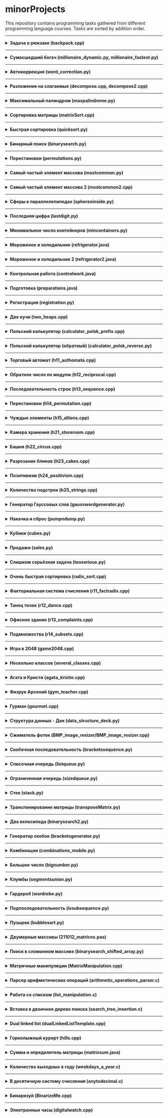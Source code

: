 # minorProjects
This repository contains programming tasks gathered from different programming language courses.
Tasks are sorted by addition order.

---

<details>
<summary>
<b>Задача о рюкзаке (backpack.cpp)</b>
</summary>
<br>
Решить задачу о рюкзаке методом динамического программирования. Алгоритм должен быть инкапсулирован.

#### Формат входных данных
Данные подаются на стандартный поток ввода. Пустые строки игнорируются.
Первая строка содержит натуральное число - максимальную массу предметов, которую выдержит рюкзак.
Каждая последующая содержит два неотрицательных числа: массу предмета и его стоимость.

#### Формат результата
Первая строка содержит два числа: суммарную массу предметов и их суммарную стоимость.
В последующих строках записаны номера предметов, которые были помещены в рюкзак, в порядке возрастания номера.
Результат работы программы выводится в стандартный поток вывода.
В любой непонятной ситуации результатом работы любой команды будет "error".

#### Пример
<table><tbody>
  <tr>
    <td><b>Входные данные</b></td>
    <td><b>Результат работы</b></td>
  </tr>
  <tr>
    <td valign='top'>
165<br>
23 92<br>
31 57<br>
29 49<br>
44 68<br>
53 60<br>
38 43<br>
63 67<br>
85 84<br>
89 87<br>
82 72
</td>
  <td valign='top'>
165 309<br>
1<br>
2<br>
3<br>
4<br>
6
</td>
  </tr>
</tbody></table>

</details>

---

<details>
<summary>
<b>Сумасшедший богач (millionaire_dynamic.py, millionaire_fastest.py)</b>
</summary>
<br>

Один сумасшедший богач на старости лет впал в маразм и стал еще более сумасшедшим. Он решил отдать половину своих богатств тому, кто выиграет в математической игре.
Правила игры: изначально каждый игрок начинает с нулевой суммой. Он может либо получить у богача 1 миллион сантиков, либо отдать ему 1 миллион сантиков, либо получить от богача ту же сумму, которая есть у него сейчас.
Выигрывает тот, кто за минимальное количество действий наберет сумму, равную половине состояния богача.
На беду других игроков, нашелся человек, который что-то слышал про жадные алгоритмы и двоичную систему счисления (возможно это вы).

#### Формат входных данных
В стандартном потоке записано единственное натуральное число - размер половины состояния богача (в миллионах).

#### Формат результата
Каждая строка выхода содержит ровно одну операцию (inc, dec или dbl) из кратчайшей последовательности действий для победы.
Результат работы программы выводится в стандартный поток вывода.

#### Пример
<table><tbody>
  <tr>
    <td><b>Входные данные</b></td>
    <td><b>Результат работы</b></td>
  </tr>
  <tr>
    <td valign="top">23</td>
    <td valign="top">
inc<br>
dbl<br>
inc<br>
dbl<br>
dbl<br>
dbl<br>
dec
</td>
  </tr>
</tbody></table>

</details>

---

<details>
<summary>
<b>Автокоррекция (word_correction.py)</b>
</summary>
<br>

Реализуйте программу, которая предлагает варианты замены слова, в котором допущена одна ошибка.
Эту задачу можно решить достаточно многими способами - на это ограничений нет, но код должен быть хорошего качества и читаемым.
Регистр букв для программы коррекции не имеет значения (слова в словаре хранятся в нижнем регистре).
Варианты ошибок - как в алгоритме Дамерау-Левенштейна: вставка лишнего символа, удаление символа, замена символа или транспозиция соседних символов.

#### Формат входных данных
Данные подаются на стандартный поток ввода. Пустые строки игнорируются.
Первая строка содержит число N - количество слов в словаре.
Последующие N строк содержат слова из словаря, по одному в строке.
Остальные строки - слова, которые надо проверять.

#### Формат результата
Каждая строка выхода содержит предложение для исправления слов, в порядке их появления.
Если слово не содержит ошибок, то выводится "%слово% - ok".
Если слово содержит одну ошибку, то выводится "%слово% -> %слово_в_словаре%". Если вариантов несколько, то они разделяются запятой с пробелом.
Если слово содержит более одной ошибки, то выводится "%слово% -?"
Результат работы программы выводится в стандартный поток вывода.

#### Пример
<table><tbody>
  <tr>
    <td><b>Входные данные</b></td>
    <td><b>Результат работы</b></td>
  </tr>
  <tr>
    <td valign="top">
8<br>
some<br>
random<br>
words<br>
for<br>
testing<br>
your<br>
solutions<br>
far<br>
<br>
some<br>
randoms<br>
wards<br>
seeking<br>
fro<br>
solution<br>
fur
</td>
    <td valign="top">
some - ok<br>
randoms -&gt; random<br>
wards -&gt; words<br>
seeking -?<br>
fro -&gt; for<br>
solution -&gt; solutions<br>
fur -&gt; far, for
</td>
  </tr>
</tbody></table>

</details>

---

<details>
<summary>
<b>Разложение на слагаемые (decompose.cpp, decompose2.cpp)</b>
</summary>
<br>

Дано натуральное число N. Рассмотрим его разбиение на различные натуральные слагаемые. Два разбиения, отличающихся только порядком слагаемых, будем считать за одно, поэтому можно считать, что слагаемые в разбиении упорядочены по невозрастанию.

#### Формат входных данных
Задано единственное число N. (N ≤ 40)

#### Формат результата
Необходимо вывести все разбиения числа N на различные натуральные слагаемые в обратном лексикографическом порядке.

#### Пример
<table><tbody>
  <tr>
    <td><b>Входные данные</b></td>
    <td><b>Результат работы</b></td>
  </tr>
  <tr>
    <td valign="top">5</td>
    <td valign="top">
5<br>
4 1<br>
3 2<br>
3 1 1<br>
2 2 1<br>
2 1 1 1<br>
1 1 1 1 1
</td>
  </tr>
</tbody></table>

</details>

---

<details>
<summary>
<b>Максимальный палиндром (maxpalindrome.py)</b>
</summary>
<br>

Палиндром - это строка, которая читается одинаково как справа налево, так и слева направо.

На вход программы поступает набор больших латинских букв (не обязательно различных). Разрешается переставлять буквы, а также удалять некоторые буквы. Требуется из данных букв по указанным правилам составить палиндром наибольшей длины, а если таких палиндромов несколько, то выбрать первый из них в алфавитном порядке.

#### Формат входных данных
В первой строке входных данных содержится число N (1 <= N <= 100000). Во второй строке задается последовательность из N больших латинских букв (буквы записаны без пробелов).

#### Формат результата
В единственной строке выходных данных выдайте искомый палиндром.

#### Примеры
<table><tbody>
  <tr>
    <td><b>Входные данные</b></td>
    <td><b>Результат работы</b></td>
  </tr>
  <tr>
    <td valign="top">
3<br>
AAB</td>
    <td valign="top">ABA</td>
  </tr>
  <tr>
    <td valign="top">
6<br>
QAZQAZ</td>
    <td valign="top">AQZZQA</td>
  </tr>
  <tr>
    <td valign="top">
6<br>
ABCDEF</td>
    <td valign="top">A</td>
  </tr>
</tbody></table>

</details>

---

<details>
<summary>
<b>Сортировка матрицы (matrixSort.cpp)</b>
</summary>
<br>

Напишите алгоритм сортировки двумерного массива n на n такой, что A[i][j] ≤ A[k][m], если i+j < k+m.
Внутри антидиагонали упорядоченность по возрастанию по строкам.
Постарайтесь использовать O(1) памяти.
Реализация алгоритма должна быть инкапсулирована.

#### Формат входных данных
Данные подаются на стандартный поток ввода.
Первая строка содержит число N - размерность массива.
Последующие N строк содержат N целых неотрицательных чисел, помещающихся в int32.

#### Формат результата
Вывод результирующей матрицы построчно через пробел.

#### Пример
<table><tbody>
  <tr>
    <td><b>Входные данные</b></td>
    <td><b>Результат работы</b></td>
  </tr>
  <tr>
    <td valign="top">
3<br>
1 3 2<br>
7 8 9<br>
6 8 9
</td>
    <td valign="top">
1 2 6<br>
3 7 8<br>
8 9 9
</td>
  </tr>
</tbody></table>

</details>

---

<details>
<summary>
<b>Быстрая сортировка (quicksort.py)</b>
</summary>
<br>

Реализуйте эффективный алгоритм быстрой сортировки.

#### Формат входных данных
Ввод осуществляется со стандартного потока ввода.
Первая и единственная строка всегда содержит входной массив.
Все данные гарантированно валидны, проверять данные на корректность не нужно.

#### Формат результата
Результат работы - отсортированный массив.
Результат работы программы выводится в стандартный поток вывода.

#### Пример
<table><tbody>
  <tr>
    <td><b>Входные данные</b></td>
    <td><b>Результат работы</b></td>
  </tr>
  <tr>
    <td valign='top'>4 3 5 1 2</td>
    <td valign='top'>1 2 3 4 5</td>
  </tr>
</tbody></table>

</details>

---

<details>
<summary>
<b>Бинарный поиск (binarysearch.py)</b>
</summary>
<br>

Реализуйте рекурсивно алгоритм бинарного поиска.
Реализация алгоритма должна быть инкапуслирована, т.е. не зависеть от форматов входных/выходных данных и непосредственно ввода/вывода.

#### Формат входных данных
Ввод осуществляется со стандартного потока ввода.
Первая строка всегда содержит отсортированный массив, в котором должен производится поиск.
Остальные строки имеют формат search K, где K - некоторое число.
Все данные гарантированно валидны, проверять данные на корректность не нужно.

#### Формат результата
Результат поиска - индекс числа в массиве. Если число в массиве отсутствует, то результатом будет -1.
Результат работы программы выводится в стандартный поток вывода.

#### Пример
<table><tbody>
  <tr>
    <td><b>Входные данные</b></td>
    <td><b>Результат работы</b></td>
  </tr>
  <tr>
    <td valign='top'>
10 20 30 40 50 60 70 80<br>
search 30<br>
search 5
    </td>
    <td valign='top'>
2<br>
-1</td>
  </tr>
</tbody></table>

</details>

---

<details>
<summary>
<b>Перестановки (permutations.py)</b>
</summary>
<br>

Реализуйте алгоритм генерации перестановок с началом в произвольной перестановке.
Реализация алгоритма должна быть инкапсулирована и не зависеть от ввода/вывода.

#### Формат входных данных
На стандартном потоке ввода в первой и единственной строке задаётся перестановка — несколько чисел, разделенных пробелами.

#### Формат результата
На стандартный поток вывода выводятся построчно все последующие перестановки, включая входную, в лексикографическом порядке.

#### Пример
<table><tbody>
  <tr>
    <td><b>Входные данные</b></td>
    <td><b>Результат работы</b></td>
  </tr>
  <tr>
    <td valign='top'>3 2 1 4</td>
    <td valign='top'>
3 2 1 4<br>
3 2 4 1<br>
3 4 1 2<br>
3 4 2 1<br>
4 1 2 3<br>
4 1 3 2<br>
4 2 1 3<br>
4 2 3 1<br>
4 3 1 2<br>
4 3 2 1<br>
1 2 3 4<br>
1 2 4 3<br>
1 3 2 4<br>
1 3 4 2<br>
1 4 2 3<br>
1 4 3 2<br>
2 1 3 4<br>
2 1 4 3<br>
2 3 1 4<br>
2 3 4 1<br>
2 4 1 3<br>
2 4 3 1<br>
3 1 2 4<br>
3 1 4 2
    </td>
  </tr>
</tbody></table>

</details>

---

<details>
<summary>
<b>Самый частый элемент массива (mostcommon.py)</b>
</summary>
<br>

Реализуйте алгоритм поиска наиболее частого элемента массива, который работает за линейное время.

#### Формат входных данных
Ввод осуществляется со стандартного потока ввода.
Первая и единственная строка всегда содержит входной массив.
Все данные гарантированно валидны, проверять данные на корректность не нужно.

#### Формат результата
Результат поиска - самый частый элемент массива. Если таких чисел несколько, то наименьшее из них.
Результат работы программы выводится в стандартный поток вывода.

#### Пример
<table><tbody>
  <tr>
    <td><b>Входные данные</b></td>
    <td><b>Результат работы</b></td>
  </tr>
  <tr>
    <td valign='top'>2 5 1 3 5 4 2 3 5 4 3 4 5 4 5</td>
    <td valign='top'>5</td>
  </tr>
</tbody></table>

</details>

---

<details>
<summary>
<b>Самый частый элемент массива 2 (mostcommon2.cpp)</b>
</summary>
<br>

Реализуйте алгоритм поиска наиболее частого элемента массива, который работает за линейное время.

#### Формат входных данных
На вход подается количество чисел n, после которого идет n чисел.
Числа и их количество не превышают 1000000.

#### Формат результата
Результат поиска - самый частый элемент массива. Если таких чисел несколько, то наименьшее из них.
Результат работы программы выводится в стандартный поток вывода.
После числа с наибольшим количеством упоминаний вывести медианное число (в случае четного количества чисел, вывести минимальное).

#### Пример
<table><tbody>
  <tr>
    <td><b>Входные данные</b></td>
    <td><b>Результат работы</b></td>
  </tr>
  <tr>
    <td valign='top'>
2<br>
4 5</td>
    <td valign='top'>4 4</td>
  </tr>
  <tr>
    <td valign='top'>
4<br>
8 8 8 8</td>
    <td valign='top'>8 8</td>
  </tr>
  <tr>
    <td valign='top'>
8<br>
9 7 8 3 1 9 7 7</td>
    <td valign='top'>7 7</td>
  </tr>
  <tr>
    <td valign='top'>
7<br>
4 8 5 7 8 4 9</td>
    <td valign='top'>4 7</td>
  </tr>
  <tr>
    <td valign='top'>
3<br>
6 9 1</td>
    <td valign='top'>1 6</td>
  </tr>
</tbody></table>

</details>

---

<details>
<summary>
<b>Сферы в параллелепипедах (spheresinside.py)</b>
</summary>
<br>

В трёхмерном пространстве описан набор сфер и прямоугольных параллелепипедов. Требуется определить, находятся ли все сферы внутри параллелепипедов или нет.

#### Формат входных данных
В первой строке через пробел записаны 2 целых числа M и K - количество сфер и параллелепипедов соответственно.
Оба числа не превышают 10. Далее идёт M строк по 4 числа в строке через пробел: целочисленные координаты X,Y,Z центров сфер (не превышают по модулю 1000) и целочисленный радиус (от 1 до 100). Далее - K строк, описывающих параллелепипеды, по 24 целых числа - координат вершин (не превышают по модулю 2000) в строке через пробел: X1 Y1 Z1 X2 Y2 Z2 X3 Y3 Z3 X4 Y4 Z4 X5 Y5 Z5 X6 Y6 Z6 X7 Y7 Z7 X8 Y8 Z8.

#### Формат результата
Номера сфер по порядку ввода (нумерация начинается с 1), которые не находятся полностью в параллелепипедах.

Параллелепипеды не могут быть вложены друг в друга, между собой не пересекаются и не соприкасаются.

#### Пример
<table><tbody>
  <tr>
    <td><b>Входные данные</b></td>
    <td><b>Результат работы</b></td>
  </tr>
  <tr>
    <td valign='top'>
2 1<br>    
1 1 1 1<br>
10 10 10 2<br>
0 0 0 10 0 0 0 10 0 10 10 0 0 0 10 10 0 10 0 10 10 10 10 10
    </td>
    <td valign='top'>2</td>
  </tr>
</tbody></table>

</details>

---

<details>
<summary>
<b>Последняя цифра (lastdigit.py)</b>
</summary>
<br>

Для заданного в некоторой системе счисления числа N определить последнюю цифру числа N^k.

#### Формат входных данных
В строке через пробел записаны число C - основание системы счисления от 2 до 20, целое число N (не более 5 разрядов, в C-й системе счисления) и положительная целая степень k в десятичной системе счисления, не превышающая 100.

#### Формат результата
Последняя цифра N^k в C-й системе счисления.

#### Пример
<table><tbody>
  <tr>
    <td><b>Входные данные</b></td>
    <td><b>Результат работы</b></td>
  </tr>
  <tr>
    <td valign='top'>2 111 3</td>
    <td valign='top'>1</td>
  </tr>
  <tr>
    <td valign='top'>16 AE 2</td>
    <td valign='top'>4</td>
  </tr>
</tbody></table>

</details>

---

<details>
<summary>
<b>Минимальное число контейнеров (mincontainers.py)</b>
</summary>
<br>

Мама Малыша готовится к приёму гостей, ей срочно нужно приготовить очень много тефтелей. Готовые тефтели она решила раскладывать по кастрюлям и позвала Малыша помочь принести нужные кастрюли. Помогите Малышу определить минимальное количество кастрюль, которые потребуются.

#### Формат входных данных
В первой строке через пробел записаны целые числа N и M - минимальный общий объём кастрюль, который понадобится, и количество свободных кастрюль на кухне.
Далее M строк, в каждой записано по одному вещественному числу - объём соответствующей кастрюли.

#### Формат результата
Номера кастрюль, которые надо принести Малышу, записанные по одному в строке, в порядке возрастания. Номера считать по порядку входных данных, начиная с единицы.
Если подходит несколько возможных вариантов, то Малышу требуется принести самые большие кастрюли.
В случае, если подходящих кастрюль нет, вывести слово NO.

#### Пример
<table><tbody>
  <tr>
    <td><b>Входные данные</b></td>
    <td><b>Результат работы</b></td>
  </tr>
  <tr>
    <td valign='top'>
5 4<br>
1<br>
3.5<br>
2<br>
4
    </td>
    <td valign='top'>
2<br>
4
    </td>
  </tr>
  <tr>
    <td valign='top'>
3 5<br>
1<br>
0.8<br>
1.2<br>
2<br>
1.5
    </td>
    <td valign='top'>
4<br>
5
    </td>
  </tr>
</tbody></table>

</details>

---

<details>
<summary>
<b>Мороженое и холодильник (refrigerator.java)</b>
</summary>
<br>

Харитон любит мороженое.
В своём любимом магазине мороженого Харитон каждому сорту мороженого присвоил рейтинг.
Чем больше этот рейтинг, тем вкуснее мороженое с точки зрения Харитона.
Каждый день в киоске некоторое мороженое назначаются мороженым дня и продают со скидкой.
Харитон любит экономить, поэтому он покупает только мороженое дня или не покупает мороженого вообще.
Если рейтинг мороженого дня не меньше, чем рейтинг самого вкусного мороженого, хранящегося в холодильнике Харитона, то он купит две порции этого мороженого.
Одну съест сразу, а вторую положит в холодильник.
Иначе Харитон не будет ничего покупать и съест самое вкусное мороженое из своего холодильника.

Требуется по заданной информации о мороженых дня за n дней определить, какое максимальное количество порций мороженого одновременно оказывалось в холодильнике Харитона на протяжении этих n дней.
А также какое мороженое Харитон покупал чаще всего.

#### Формат входных данных
В первой строке содержится целое число (1<=n<=300000) - количество дней, для которых имеется информация о мороженом.

В каждой из следующих n строк содержится информация о мороженом дня в соответствующий день: наименование сорта мороженного s_j и через пробел его рейтинг r_j (0<=r_j<=1000000).

Наименование сорта мороженого s_j - непустая строка из строчных латинских букв, цифр и нижнего подчёркивания, начинающаяся с буквы и имеющая длину не более 30 символов.

Гарантируется, что для фиксированного наименования мороженого рейтинг сорта мороженого постоянный.

#### Формат результата
В первой строке выведите целое число m - максимальное число одновременно лежавших в холодильнике порций мороженого.

Во второй строке вывести целые числа v и k - максимальное количество раз, которое Харитон покупал мороженое одного и того же сорта, и количество сортов мороженого, которые Харитон покупал чаще всего.

Далее выведите k строк, в каждой строке укажите по одному наименованию сорта мороженого, которое Харитон покупал чаще всего.
Наимеинования сортов выводите в лексикографическом (алфавитном) порядке.

#### Пример
<table><tbody>
  <tr>
    <td><b>Входные данные</b></td>
    <td><b>Результат работы</b></td>
  </tr>
  <tr>
    <td valign='top'>
14<br>
strawberry 3<br>
vanilla 5<br>
blackberry 4<br>
banana 3<br>
strawberry 3<br>
watermelon 2<br>
lemon 6<br>
vanilla 5<br>
blackberry 4<br>
vanilla2 4<br>
strawberry 3<br>
vanilla2 4<br>
vanilla 5<br>
strawberry 3
    </td>
    <td valign='top'>
5<br>
2 3<br>
strawberry<br>
vanilla<br>
vanilla2
	</td>
  </tr>
</tbody></table>


</details>

---

<details>
<summary>
<b>Мороженое и холодильник 2 (refrigerator2.java)</b>
</summary>
<br>

Харитон решил изменить стратегию.
Он не станет покупать мороженое в двух случаях:
* Если в холодильнике имеется мороженое, которое лежит там уже d дней. В этом случае Харитон съест в этот день именно это мороженое.
* Если никакое мороженок не лежит в холодильнике d дней, но рейтинг мороженого дня меньше, чем рейтинг самого вкусного мороженого, которое есть у Харитона в холодильнике. В этом случае Харитон съест в этот день самое вкусное мороженое из своего холодильника. Если в холодильнике несколько порций мороженого с одинаковым рейтингом, то он съест то, которое купил последним.

Если рейтинг мороженого дня не меньше, чем рейтинг самого вкусного мороженого, хранящегося в холодильнике Харитона, и, кроме того, никакое мороженое в холодильнике не лежит уже d дней, Харитон купит две порции мороженого дня.
Одну съест, а вторую положит в холодильник.

Требуется по заданной информации о мороженых дня за n дней определить:
* Сколько раз Харитон отказывался от покупки мороженого, рейтинг которого был выше, чем хотя бы у одного мороженого, имевшегося в тот момент в холодильнике.
* Максимальное количество дней, которое порция мороженого провела в холодильнике Харитона, и количество таких порций.
* Количество сортов мороженого, порции которого пробыли в холодильнике максимальное количество дней, и вывести список этих сортов в лексикографическом (алфавитном) порядке.

#### Формат входных данных
В первой строке содержатся целые числа n,d
(1<=n<=300000, 1<=d<=100000) - количество дней, для которых имеется информация о мороженом дня, количество дней, в течение которого Харитон считает нахождение мороженого в холодильнике допустимым.

В каждой из следующих n строке содержится информация о мороженом дня в соответствующий день: наименование сорта мороженого s_j и через пробел его рейтинг r_j с точки зрения Харитона (j=1,2,...,n), (0<=r_j<=1000000)

Наименование сорта мороженого s_j - непустая строка из строчных латинских букв, цифр и нижнего подчёркивания, начинающаяся с буквы и имеющая длину не более 30 символов.

Гарантируется, что для фиксированного наименования мороженого рейтинг сорта мороженого постоянный.

#### Формат результата
В первой строке выведите целое число z - количество раз, которое Харитон отказывался от покупки мороженого, рейтинг которого был выше, чем хотя бы у одного мороженого, имевшегося в тот момент в холодильнике.

Во второй строке выведите целые числа p и q - максимальное количество дней, которое порция мороженого провела в холодильнике Харитона, и количество таких порций.

В третьей строке выведите целое число w - количество сортов, порции которых провели в холодильнике Харитона максимальное количество дней.

Далее выведите w строк - названия этих сортов в лексикографическом (алфавитном) порядке.

#### Пример
<table><tbody>
  <tr>
    <td><b>Входные данные</b></td>
    <td><b>Результат работы</b></td>
  </tr>
  <tr>
    <td valign='top'>
14 3<br>
strawberry 3<br>
vanilla 5<br>
blackberry 4<br>
banana 3<br>
strawberry 3<br>
watermelon 2<br>
lemon 6<br>
vanilla 5<br>
blackberry 4<br>
vanilla2 4<br>
strawberry 3<br>
vanilla2 4<br>
vanilla 5<br>
strawberry 3
    </td>
    <td valign='top'>
1<br>
3 2<br>
2<br>
blackberry<br>
strawberry
	</td>
  </tr>
  <tr>
    <td valign='top'>
8 4<br>
blackberry 4<br>
strawberry 3<br>
vanilla 5<br>
watermelon 2<br>
banana 3<br>
lemon 6<br>
strawberry 3<br>
vanilla 5
    </td>
    <td valign='top'>
0<br>
3 1<br>
1<br>
banana
	</td>
  </tr>
  <tr>
    <td valign='top'>
1 1<br>
blackberry 4
    </td>
    <td valign='top'>
0<br>
0 1<br>
1<br>
blackberry
	</td>
  </tr>
</tbody></table>


</details>

---

<details>
<summary>
<b>Контрольная работа (controlwork.java)</b>
</summary>
<br>

Фалалель готовится к контрольной работе.

По просьбе Фалалеля его товарищ подобрал ему n задач, для каждой из которых указал уровень сложности d_j. По мнению товарища, Фалалей в начальный момент времени способен решать задачи с уровнем сложности, не превосходящим величину f. Для краткости будем говорить, что в начальный момент времени Фалалей обладает навыком f.

Фалалей решает задачи в порядке нумерации.

Возможны следующие исходы:
* Фалалей решает задачу и уровень сложности больше текущего навыка f. В этом случае Фалалель испытывает положительные эмоции, а его навык выростает до уровня сложности задачи.
* Фалалей решает задачу и уровень сложности не больше текущего навыка f. В этом случае Фалалелю становится скучно.
* Фалалей не решает задачу. В этом случае Фалалей испытывает отрицательные эмоции. Если при этом сложность задачи не больше навыка Фалалея, то его навык уменьшается на единицу.

Ваша задача - по представленным номерам задач определить:
* минимальный и максимальный уровни сложности задачи, которую Фалалей не решил к моменту, когда он завершил работу над задачей с представленным номером;
* каких эмоций Фалалей испытал больше к моменту, когда он завершил работу над задачей с заданным номером.

#### Формат входных данных
В первой строке содержатся целые числа n,m,f
(1<= n,m <= 100000, 1 <= f<=1000000) - количество задач в наборе, количество заданных номеров задач и начальный навык Фалалея соответственно.

Во второй строке содержится n целых чисел d_1, d_2, ..., d_n (1<=d_j<=1000000, j=1,2,...,n) - уровни сложности задач.

В третьей строке содержится последовательность из n символов (без пробелов) A и R. Если на i-й позиции находится символ A, то Фалалей решил соответствующую задачу. Если R, то не решил.

В четвёртой строке содержится m целых чисел p_1, p_2, ..., p_m - номера задач, для которых нужно ответить на вопрос задачи.

#### Формат результата
Выведите m строк.
Каждая строка должна содержать два целых числа и обозначение эмоции, которую Фалалей испытывал наиболее часто к этому моменту.
Числа и обозначение эмоции должны быть разделены пробелами.

Первое и второе числа - это минимальный и максимальный уровень сложности задачи, которую Фалалей не решил к моменту завершения работы над задачей с номером p_i.
Если к этому моменту Фалалель решил все предыдущие задачи, выведите -1.

Обозначение эмоции - это последовательность символов ":-)", ":-(" для положительных и отрицательных эмоций, ":-|" для скуки.

Если Фалалей к моменту завершения работы над задачей с номером p_i испытал одинаковое (максимальное) количество различных эмоций, следует выводить обозначение той эмоции, которую он испытал позже.

#### Пример
<table><tbody>
  <tr>
    <td><b>Входные данные</b></td>
    <td><b>Результат работы</b></td>
  </tr>
  <tr>
    <td valign='top'>
15 10 8<br>
7 5 7 8 14 6 11 7 11 12 3 11 14 12 14<br>
ARRAAARAAARRAAA<br>
7 3 14 13 9 15 8 5 3 12
    </td>
    <td valign='top'>
5 11 :-(<br>
5 7 :-(<br>
3 11 :-)<br>
3 11 :-)<br>
5 11 :-)<br>
3 11 :-|<br>
5 11 :-|<br>
5 7 :-)<br>
5 7 :-(<br>
3 11 :-(
	</td>
  </tr>
  <tr>
    <td valign='top'>
3 4 5<br>
7 3 8<br>
AAA<br>
3 2 1 3
    </td>
    <td valign='top'>
-1 -1 :-)<br>
-1 -1 :-|<br>
-1 -1 :-)<br>
-1 -1 :-)
	</td>
  </tr>
</tbody></table>


</details>

---

<details>
<summary>
<b>Подготовка (preparations.java)</b>
</summary>
<br>

Харитон расспросил однокурсников, уже сдавших экзамен, какие дополнительные вопросы задавал им преподаватель.

Всего Харитон расспросил n однокурсников, и каждый из них перечислил Харитону заданные ему дополнительные вопросы.
Для каждого дополнительного вопроса Харитон записывал тему, к которой этот вопрос относится.

Требуется выяснить, по каким темам было задано больше всего дополнительных вопросов.

#### Формат входных данных
В первой строке содержится целое число n (1<=n<=1000) - количество однокурсников, которых расспросил Харитон.

В каждой из следующих n строк содержится число m_i (0<=m_i<=1000) - количество дополнительных вопросов, на которые пришлось отвечать i-му однокурснику.
Через пробел далее записаны m_i чисел t_1,t_2,...,t_m_i (1<=t_i<=1000000) - номера тем, к которым относились эти вопросы.

#### Формат результата
В первой строке выведите целые числа p и q - количество тем, по которым было задано максимальное количество дополнительных вопросов, и количество этих вопросов.

#### Пример
<table><tbody>
  <tr>
    <td><b>Входные данные</b></td>
    <td><b>Результат работы</b></td>
  </tr>
  <tr>
    <td valign='top'>
6<br>
3 10 5 14<br>
2 14 12<br>
5 8 13 5 12 3<br>
4 10 13 1 4<br>
0<br>
3 2 2 8
    </td>
    <td valign='top'>7 2</td>
  </tr>
</tbody></table>

</details>

---

<details>
<summary>
<b>Регистрация (registration.py)</b>
</summary>
<br>

Предварительно создайте текстовый файл (accounts.txt), в котором структурирована информация вида: login -> password (не менее 5 пар). При этом на каждой строчке содержатся уникальные логины, а пароли могут повторяться. Создайте функцию регистрации нового пользователя, которая будет предлагать пользователю ввести логин и пароль до тех пор, пока не будет введён уникальный логин, и пароль не будет соответствовать требованиям:
* Наличие букв в разных регистрах
* Наличие цифры
* Наличие спецсимвола (@,!,$,#)

Корректная комбинация должна быть добавлена в текстовый файл accounts.txt.

Содержимое accounts.txt на начало работы:
```
login1 -> password
user -> friendly
summer -> qwerty
qbq812309 -> gdhjasdgj
nagibator228 -> systemCall1238sj
newUser -> Hey2201#
```

</details>

---

<details>
<summary>
<b>Две кучи (two_heaps.cpp)</b>
</summary>
<br>

Имеется 2<=N<=23 камня с целочисленными весами W1, W2, ... , WN. Требуется разложить их на две кучи таким образом, чтобы разница в весе куч была минимальной. Каждый камень должен принадлежать ровно одной куче.

#### Формат входных данных
N<br>
W1 W2 ... WN

#### Формат результата
Минимальная неотрицательная разница в весе куч.

#### Пример
<table><tbody>
  <tr>
    <td><b>Входные данные</b></td>
    <td><b>Результат работы</b></td>
  </tr>
  <tr>
    <td valign='top'>
5<br>
8 9 6 9 8
    </td>
    <td valign='top'>4</td>
  </tr>
  <tr>
    <td valign='top'>
6<br>
14 2 12 9 9 8
    </td>
    <td valign='top'>2</td>
  </tr>
</tbody></table>

</details>

---

<details>
<summary>
<b>Польский калькулятор (calculator_polsk_prefix.cpp)</b>
</summary>
<br>

Для вычисления арифметических выражений на практике удобно использовать польскую запись. В ней операции записывают перед операндами, а не между как мы привыкли. Таким образом<br>
\- 2 1 = (2 - 1)<br>
и<br>
\- * / 15 - 7 + 1 1 3 + 2 + 1 1 = 15 / (7 - (1 + 1)) * 3 - (2 + (1 + 1))

Вам необходимо написать калькулятор, который вычисляет значение арифметического выражения в префиксной записи. Размеры операндов и результаты операций не превосходят 1000.

#### Пример
<table><tbody>
  <tr>
    <td><b>Входные данные</b></td>
    <td><b>Результат работы</b></td>
  </tr>
  <tr>
    <td valign='top'>+ 1 2</td>
    <td valign='top'>3</td>
  </tr>
  <tr>
    <td valign='top'>- * / 15 - 7 + 1 1 3 + 2 + 1 1</td>
    <td valign='top'>5</td>
  </tr>
</tbody></table>

</details>

---

<details>
<summary>
<b>Польский калькулятор (обратный) (calculator_polsk_reverse.py)</b>
</summary>
<br>

Задание связано с обратной польской нотацией. Она используется для парсинга арифметических выражений. Ещё её иногда называют постфиксной нотацией. В постфиксной нотации операнды расположены перед знаками операций.

#### Формат входных данных
В единственной строке дано выражение, записанное в обратной польской нотации. Числа и арифметические операции записаны через пробел.
На вход могут подаваться операции: +, -, *, / и числа, по модулю не превосходящие 10000.
Операция / является математическим целочисленным делением с округлением вниз.
Гарантируется, что значение промежуточных выражений в тестовых данных по модулю не больше 50000.

#### Формат результата
Выведите единственное число - значение выражения.

#### Примеры
<table><tbody>
  <tr>
    <td><b>Входные данные</b></td>
    <td><b>Результат работы</b></td>
  </tr>
  <tr>
    <td valign='top'>3 4 +</td>
    <td valign='top'>7</td>
  </tr>
  <tr>
    <td valign='top'>12 5 /</td>
    <td valign='top'>2</td>
  </tr>
  <tr>
    <td valign='top'>-1 3 /</td>
    <td valign='top'>-1</td>
  </tr>
  <tr>
    <td valign='top'>10 2 4 * -</td>
    <td valign='top'>2</td>
  </tr>
  <tr>
    <td valign='top'>2 1 + 3 *</td>
    <td valign='top'>9</td>
  </tr>
  <tr>
    <td valign='top'>7 2 + 4 * 2 +</td>
    <td valign='top'>38</td>
  </tr>
</tbody></table>

</details>

---

<details>
<summary>
<b>Торговый автомат (h11_authomata.cpp)</b>
</summary>
<br>

Одна фирма обслуживает автоматы по продаже чая и кофе. Стоимость стакана чая и кофе в автомате равна пяти рублям. Автомат принимает монеты по 5 и 10 рублей, а также купюры в 10, 50 и 100 рублей. Когда покупателю надо выдавать сдачу (т.е. когда пассажир бросил в автомат десятирублёвую монету или 10-, 50- или 100- рублёвую купюру), автомат выдаёт сдачу пятирублёвыми монетами; если же покупатель бросил в автомат пятирублёвую монету, то автомат её сохраняет и может использовать для сдачи следующим покупателям. Ясно, что, чтобы обеспечить возможность выдачи сдачи всем покупателям, может потребоваться изначально загрузить в автомат некоторое количество пятирублёвых монет.

Сейчас автоматы проходят испытания с целью определить минимальное количество монет, которые надо загрузить в автомат перед началом дня.Вам дан протокол одного из таких испытаний: известен порядок, в котором покупатели оплачивали свои покупки различными монетами и купюрами.Определите, какое минимальное количество пятирублёвых монет должно было изначально находиться в автомате, чтобы всем покупателям хватило сдачи.

#### Формат входных данных
В первой строке входных данных находится одно натуральное число N — количество покупок в автомате, которые были совершены в ходе испытания 1<=N<=50000.
Во второй строке находятся N натуральных чисел, каждое из которых равно номиналу монеты или купюры, которую использовал очередной покупатель для оплаты; каждый номинал может принимать одно из четырёх значений: 5, 10, 50 или 100.

#### Формат результата
Выведите одно число — минимальное количество пятирублёвых монет, которые надо было загрузить в автомат изначально, чтобы всем покупателям хватило сдачи.

#### Пример
<table><tbody>
  <tr>
    <td><b>Входные данные</b></td>
    <td><b>Результат работы</b></td>
  </tr>
  <tr>
    <td valign='top'>
3<br>
10 5 100</td>
    <td valign='top'>19</td>
  </tr>
  <tr>
    <td valign='top'>
3<br>
5 5 10</td>
    <td valign='top'>0</td>
  </tr>
</tbody></table>

</details>

---

<details>
<summary>
<b>Обратное число по модулю (h12_reciprocal.cpp)</b>
</summary>
<br>

Известно, что команда деления целых чисел на современных компьютерах исполняется неприлично долго. Оптимизирующие компиляторы во многих случаях заменяют операцию деления на константу группой операций, в которых имеется умножение на другую константу.

Для этого компилятору, в числе других действий, требуется найти такое число q для заданного делителя p, что q * p = 1 по известному модулю m.

Ваша задача по заданным числам 2 <= p,m <= 4 294 967 295 найти любое число q такое, чтобы (p * q) (mod m) = 1.

Известно также, что m — простое число, и что для заданных p и m ответ существует.

#### Формат входных данных
p m

#### Формат результата
q

#### Пример
<table><tbody>
  <tr>
    <td><b>Входные данные</b></td>
    <td><b>Результат работы</b></td>
  </tr>
  <tr>
    <td valign='top'>5 7</td>
    <td valign='top'>3</td>
  </tr>
  <tr>
    <td valign='top'>199212331 4010101141</td>
    <td valign='top'>525555399</td>
  </tr>
</tbody></table>

</details>

---

<details>
<summary>
<b>Последовательность строк (h13_sequence.cpp)</b>
</summary>
<br>

Последовательность строк формируется следующим образом:

Первая строка состоит из цифры 1.

Каждая из последующих строк формируется из номера строки, записанного в виде последовательности десятичных цифр, за которым дописана предыдущая строка и затем перевёрнутая предыдущая строка.

Вот несколько первых строк:<br>
1<br>
211<br>
3211112<br>
432111122111123<br>
5432111122111123321111221111234<br>

Заметьте, что десятая строка начнётся с символов 10, одиннадцатая — с символов 11 и так далее.

Ваша задача заключается в том, чтобы по заданному номеру строки и номеру её элемента вывести символ, стоящий в ней на указанном месте.

#### Формат входных данных
N M<br>
P1 P2 ... PM

Ограничения:<br>
1<=N<=30<br>
1<=M<=100000<br>
1<=Pi<=length(string).

Нумерация строк и символов в строках начинается с единицы.

#### Формат результата
M символов, не разделённых пробелами, соответствующие позициям Pi.

#### Пример
<table><tbody>
  <tr>
    <td><b>Входные данные</b></td>
    <td><b>Результат работы</b></td>
  </tr>
  <tr>
    <td valign='top'>
5 5<br>
2 4 6 8 10</td>
    <td valign='top'>42112</td>
  </tr>
</tbody></table>

</details>

---

<details>
<summary>
<b>Перестановки (h14_permutation.cpp)</b>
</summary>
<br>

Как известно, из множества из N различных предметов можно сделать N! различных перестановок.

Если предметы можно сравнивать между собой, то перестановки можно перенумеровать в лексикографическом порядке. Например, перестановки множества {1,2,3} будут идти в следующем порядке: {1,2,3}, {1,3,2}, {2,1,3}, {2,3,1}, {3,1,2}, {3,2,1}.

Таким образом, все перестановки множества различных элементов можно пронумеровать от 1 до N!.

В нашей задаче мы будем переставлять элементы из множества натуральных чисел от 1 до N.

#### Формат входных данных
На вход программы подаётся два числа — количество предметов в перестановке 2<=N<=20 и номер перестановки 1<=M<=2*10e18.

#### Формат результата
Вывести через пробел элементы перестановки, имеющей номер M.

#### Пример
<table><tbody>
  <tr>
    <td><b>Входные данные</b></td>
    <td><b>Результат работы</b></td>
  </tr>
  <tr>
    <td valign='top'>
5<br>
120</td>
    <td valign='top'>5 4 3 2 1</td>
  </tr>
  <tr>
    <td valign='top'>
10<br>
73238</td>
    <td valign='top'>1 3 9 6 8 4 7 2 10 5</td>
  </tr>
</tbody></table>

</details>

---

<details>
<summary>
<b>Чуждые элементы (h15_alliens.cpp)</b>
</summary>
<br>

Последовательность из 2<=N<=1000000 элементов содержит натуральные числа от 1 до 10e18. Назовём пару соседних чисел, которая имеет общие множители, большие единицы, родственниками. В исходную последовательность вставляют натуральные числа (чуждые элементы) таким образом, что в итоговой последовательности не остаётся родственников. Требуется определить минимально возможную сумму чуждых элементов. Пример: в исходную последовательность<br>
4 8 9 10<br>
можно вставить чуждый элемент 5 после 4:<br>
4 5 8 9 10<br>
после чего последовательность не содержит родственников.

#### Формат входных данных
N<br>
X1<br>
X2<br>
...<br>
XN

#### Формат результата
Sum

#### Пример
<table><tbody>
  <tr>
    <td><b>Входные данные</b></td>
    <td><b>Результат работы</b></td>
  </tr>
  <tr>
    <td valign='top'>
10<br>
4<br>
8<br>
1<br>
2<br>
4<br>
2<br>
1<br>
7<br>
62<br>
3</td>
    <td valign='top'>3</td>
  </tr>
</tbody></table>

</details>

---

<details>
<summary>
<b>Камера хранения (h21_storeroom.cpp)</b>
</summary>
<br>

На железнодорожном вокзале столицы Бурляндии решили установить новую автоматическую камеру хранения.
Для этого потребовалось узнать, сколько ячеек одновременно занято хранящимся багажом.
Было установлено несколько датчиков использования старой камеры хранения, фиксировавших момент прихода пассажира и занятия им ячейки, а так же момент ухода пассажира и момент освобождения им ячейки.
Протокол прихода и ухода пассажиров за одни сутки приведён далее.
Ячейка не освобождается мгновенно, поэтому если в какое-то время один пассажир ушёл и в это же время пришёл другой пассажир, требуется две ячейки.
Определите максимальное количество одновременно занятых ячеек, наблюдаемое в течении суток.

Камера открыта круглосуточно. Времена прихода и ухода пассажиров находятся в пределах одних суток. В 00:00 камера хранения пуста.

#### Формат входных данных
N (количество пассажиров, 1<=N<=1000000).<br>
HA1:MA1 HD1:MD1<br>
...<br>
HAN:MAN HDN:MDN

#### Формат результата
MaximumNumberOfBusyCells

#### Пример
<table><tbody>
  <tr>
    <td><b>Входные данные</b></td>
    <td><b>Результат работы</b></td>
  </tr>
  <tr>
    <td valign='top'>
5<br>
02:18 11:54<br>
03:18 04:16<br>
00:26 20:41<br>
17:19 20:48<br>
08:42 23:45</td>
    <td valign='top'>3</td>
  </tr>
  <tr>
    <td valign='top'>
10<br>
17:59 22:58<br>
12:25 16:06<br>
09:05 18:39<br>
08:34 23:23<br>
15:59 22:53<br>
15:55 21:20<br>
18:05 22:08<br>
03:48 22:23<br>
12:50 14:41<br>
05:46 10:41</td>
    <td valign='top'>7</td>
  </tr>
</tbody></table>

</details>

---

<details>
<summary>
<b>Башня (h22_circus.cpp)</b>
</summary>
<br>

В Бурляндск приехал цирк. Одним из привлекающих внимание горожан номеров всегда было построение как можно более высокой башни из группы циркачей.

В построенной башне один циркач стоит на земле, второй - на его плечах, третий - на плечах второго, и так далее.
У циркача под номером i вес равен wi, а сила — fi.
Сила — способность удерживать на себе заданный вес.
Точно известно, что более тяжёлый циркач является и более сильным.
Впрочем, циркачи с одинаковым весом могут иметь различную силу.

#### Формат входных данных
Первая строка ввода содержит 4<=N<=3000 — количество человек в команде, которые хотят построить башню.

Каждая их последующих строк содержит по два числа — вес и силу участника команды. Все числа — положительные целые, меньшие 10000.

#### Формат результата
Максимальная высота башни, которую может построить эта команда.

#### Пример
<table><tbody>
  <tr>
    <td><b>Входные данные</b></td>
    <td><b>Результат работы</b></td>
  </tr>
  <tr>
    <td valign='top'>
4<br>
1 9<br>
5 13<br>
13 15<br>
16 20</td>
    <td valign='top'>4</td>
  </tr>
</tbody></table>

</details>

---

<details>
<summary>
<b>Разрезание блинов (h23_cakes.cpp)</b>
</summary>
<br>

На очень большом столе разложено много абсолютно круглых блинов, некоторые из которых могут частично или полностью налегать друг на друга.
Абсолютно прямым ножом проводится луч из первой точки по направлению ко второй.
Требуется определить, какие из блинов будут задеты разрезом. Касания НЕ учитываются.

#### Формат входных данных
В первой строке — координаты двух точек на плоскости, которые определяют луч разреза.
Во второй строке — количество блинов 1<=N<=100000.
В следующих N строках по три числа — координаты центра блина и его радиус.
Все координаты — целые числа от -10000 до 10000.

Радиус — строго положительное целое число.

#### Формат результата
Номера разрезанных блинов в порядке возрастания. Нумерация блинов начинается с 1.

#### Пример
<table><tbody>
  <tr>
    <td><b>Входные данные</b></td>
    <td><b>Результат работы</b></td>
  </tr>
  <tr>
    <td valign='top'>
0 0 0 1<br>
5<br>
-1 -1 1<br>
-2 -2 1<br>
-3 -3 4<br>
1 2 4<br>
3 1 1</td>
    <td valign='top'>4</td>
  </tr>
  <tr>
    <td valign='top'>
0 0 0 1<br>
2<br>
3 0 3<br>
3 0 1</td>
    <td valign='top'></td>
  </tr>
</tbody></table>

</details>

---

<details>
<summary>
<b>Позитивизм (h24_positivism.cpp)</b>
</summary>
<br>

У Иеремии родители — философы. Он часто слышит их разговоры, но мало что в них понимает. Сам Иеремия учится в информатическом классе физматшколы, и философия его пока не интересует.
Недавно он услышал новое для себя слово: позитивизм. Он постеснялся спросить своих родителей, что это слово обозначает, и узнал в Википедии, что-то про эмпирические и философские исследования.
Так как слово ему понравилось, он загорелся идеей провести какие-то исследования, а так, как недавно в школе они проходили матрицы, вопрос, что же будет объектом исследования, оказался для него очевидным.
Он называет позитивной матрицей такую двумерную матрицу, у которой сумма элементов каждой из строк неотрицательна и сумма элементов каждого из столбцов тоже неотрицательна.

Он поставил перед собой задачу установить, каждую ли из матриц можно сделать позитивной, имея ровно две операции: смену всех знаков на противоположные либо для всех элементов строки, либо для всех элементов столбца.
Операции первого вида он записывал, как l y, где y — номер инвертируемой строки, а второго — как c x, где x — номер инвертируемого столбца. И столбцы и строки нумеруются с нуля.
Он проделал серию экспериментов и убедился, что если решение существует, то оно может быть не единственным.

Ваша задача состоит в том, чтобы помочь Иеремии, написав программу, которая либо сообщит, что не существует такой последовательности операций, чтобы матрица стала позитивной, либо выдаст любую последовательность операций, приводящую в конечном итоге к позитивной матрице.

#### Формат входных данных
В первой строке — числа N и M — количество строк и столбцов соответственно. Эти числа не превосходят 100.
В каждой из следующих N строк содержатся значения элементов каждой строки. Ни одно из этих чисел по абсолютной величине не превосходит 10e6.

#### Формат результата
Если матрицу можно сделать позитивной, то решение должно состоять из произвольного числа строк указанного выше вида. Если матрица позитивна с самого начала, программа ничего не должна выводить.
Если её позитивной сделать нельзя, нужно вывести одно слово: Impossible.

#### Пример
<table><tbody>
  <tr>
    <td><b>Входные данные</b></td>
    <td><b>Результат работы</b></td>
  </tr>
  <tr>
    <td valign='top'>
3 3<br>
1 -10 8<br>
2 1   3<br>
1 7   4</td>
    <td valign='top'>
l 0<br>
c 2</td>
  </tr>
  <tr>
    <td valign='top'>
2 2<br>
1 2<br>
3 4</td>
    <td valign='top'></td>
  </tr>
</tbody></table>

</details>

---

<details>
<summary>
<b>Количество подстрок (h25_strings.cpp)</b>
</summary>
<br>

Назовём подстрокой любой набор подряд идущих символов строки. Например, в строке aba можно найти три подстроки длины один: a, b, a, две подстроки длины два: ab и ba, а также одну подстроку длины 3: aba.
Две подстроки здесь совпадают, поэтому различных подстрок здесь 5.
Нужно для заданной строки, состоящей из строчных букв латинского алфавита, определить, сколько в ней можно найти различных подстрок.

#### Формат входных данных
Строка, длиной от 5 до 10000 символов.

#### Формат результата
Количество различных подстрок в данной строке.

#### Пример
<table><tbody>
  <tr>
    <td><b>Входные данные</b></td>
    <td><b>Результат работы</b></td>
  </tr>
  <tr>
    <td valign='top'>abracadabra</td>
    <td valign='top'>54</td>
  </tr>
</tbody></table>

</details>

---

<details>
<summary>
<b>Генератор Гауссовых слов (gausswordgenerator.py)</b>
</summary>
<br>

Гауссово слово – это слово, в котором все буквы встречаются ровно два раза. При этом вначале идет буква a, первая непарная ей – b, следующая непарная им – с, и так далее.
Требуется написать программу, которая выведет все Гауссовы слова из букв от "a" вплоть до введённой латинской буквы.

#### Формат входных данных
Одна буква латинского алфавита.

#### Формат результата
Все возможные Гауссовы слова из заданного диапазона букв по одному слову на строчке.

#### Пример
<table><tbody>
  <tr>
    <td><b>Входные данные</b></td>
    <td><b>Результат работы</b></td>
  </tr>
  <tr>
    <td valign='top'>a</td>
    <td valign='top'>aa</td>
  </tr>
  <tr>
    <td valign='top'>c</td>
    <td valign='top'>
aabbcc<br>
aabcbc<br>
aabccb<br>
ababcc<br>
abbacc<br>
abbcac<br>
abbcca<br>
abacbc<br>
abcabc<br>
abcbac<br>
abcbca<br>
abaccb<br>
abcacb<br>
abccab<br>
abccba</td>
  </tr>
</tbody></table>

</details>

---

<details>
<summary>
<b>Накачка и сброс (pumpndump.py)</b>
</summary>
<br>

Pump'n'dump (накачка и сброс) - это схема относительно честного отъема денег. Она выглядит следуюшим образом. Несколько крупных игроков или много мелких договариваются вместе купить малоизвестную бумагу с низкой ценой и объёмом торгов. Это приводит к мгновенному взлету цены (pump), далее приходят неопытные игроки в надежде успеть заработать на таком росте. В этот момент организаторы схемы начнают все продавать (dump). Весь процесс занимает от нескольких минут до нескольких часов.

Ваша задача найти самый сильный pump'n'dump бумаги на заданном промежутке времени. Для этого для каждого дня определим число pnd, равное отношению максимальной цены бумаги в данный день к максимуму из цен открытия и закрытия в тот же день. Нужно найти день, когда pnd был максимален и его величину.

#### Формат входных данных
На вход подаётся много-много строк в формате дата цена.
Самая первая цена за день - цена открытия.
Самая последняя цена за день - цена закрытия.
Гарантируется, что цены идут в хронологическом порядке.
 
#### Формат результата
Выведите самое большое число pnd

#### Пример
<table><tbody>
  <tr>
    <td><b>Входные данные</b></td>
    <td><b>Результат работы</b></td>
  </tr>
  <tr>
    <td valign='top'>
2020-07-19 18:00:00 20<br>
2020-07-19 19:00:00 10<br>
2020-07-19 20:00:00 30<br>
2020-07-19 21:00:00 40<br></td>
    <td valign='top'>1</td>
  </tr>
  <tr>
    <td valign='top'>
2020-07-19 21:00:00 20<br>
2020-07-19 22:00:00 10<br>
2020-07-19 23:00:00 40<br>
2020-07-20 00:00:00 50<br>
2020-07-20 01:00:00 10<br>
2020-07-20 02:00:00 20<br>
2020-07-20 03:00:00 15<br>
2020-07-20 04:00:00 60<br>
2020-07-20 05:00:00 10</td>
    <td valign='top'>1.2</td>
  </tr>
  <tr>
<td valign='top'>
2021-03-01 09:30:00 690<br>
2021-03-01 10:30:00 703<br>
2021-03-01 11:30:00 711<br>
2021-03-01 12:30:00 714<br>
2021-03-01 13:30:00 709<br>
2021-03-01 14:30:00 710<br>
2021-03-01 15:30:00 712<br>
2021-03-02 09:30:00 719<br>
2021-03-02 10:30:00 709<br>
2021-03-02 11:30:00 705<br>
2021-03-02 12:30:00 704<br>
2021-03-02 13:30:00 699<br>
2021-03-02 14:30:00 691<br>
2021-03-02 15:30:00 686<br>
2021-03-03 09:30:00 690<br>
2021-03-03 10:30:00 679<br>
2021-03-03 11:30:00 693<br>
2021-03-03 12:30:00 680<br>
2021-03-03 13:30:00 680<br>
2021-03-03 14:30:00 666<br>
2021-03-03 15:30:00 657<br></td>
    <td valign='top'>1.0043478260869565</td>
  </tr>
</tbody></table>

</details>

---

<details>
<summary>
<b>Кубики (cubes.py)</b>
</summary>
<br>

Аня и Боря любят играть в разноцветные кубики, причем у каждого из них свой набор и в каждом наборе все кубики различны по цвету. Однажды дети заинтересовались, сколько существуют цветов таких, что кубики каждого цвета присутствуют в обоих наборах. Для этого они занумеровали все цвета случайными числами. На этом их энтузиазм иссяк, поэтому вам предлагается помочь им в оставшейся части. Номер любого цвета — это целое число в пределах от 0 до 109.

#### Формат входных данных
В первой строке входного файла записаны числа N и M — количество кубиков у Ани и Бори соответственно. В следующих N строках заданы номера цветов кубиков Ани. В последних M строках номера цветов кубиков Бори.
 
#### Формат результата
Выведите сначала количество, а затем отсортированные по возрастанию номера цветов таких, что кубики каждого цвета есть в обоих наборах, затем количество и отсортированные по возрастанию номера остальных цветов у Ани, потом количество и отсортированные по возрастанию номера остальных цветов у Бори.

#### Пример
<table><tbody>
  <tr>
    <td><b>Входные данные</b></td>
    <td><b>Результат работы</b></td>
  </tr>
  <tr>
    <td valign='top'>
4 3<br>
0<br>
1<br>
10<br>
9<br>
1<br>
3<br>
0</td>
    <td valign='top'>
2<br>
0 1<br>
2<br>
9 10<br>
1<br>
3</td>
  </tr>
  <tr>
    <td valign='top'>
2 2<br>
1<br>
2<br>
2<br>
3</td>
    <td valign='top'>
1<br>
2<br>
1<br>
1<br>
1<br>
3</td>
  </tr>
  <tr>
    <td valign='top'>0 0</td>
    <td valign='top'>
0<br>
0<br>
0</td>
  </tr>
</tbody></table>

</details>

---

<details>
<summary>
<b>Продажи (sales.py)</b>
</summary>
<br>

Дана база данных о продажах некоторого интернет-магазина. Каждая строка входного файла представляет собой запись вида Покупатель товар количество, где Покупатель — имя покупателя (строка без пробелов), товар — название товара (строка без пробелов), количество — количество приобретенных единиц товара. Создайте список всех покупателей, а для каждого покупателя подсчитайте количество приобретенных им единиц каждого вида товаров.

#### Формат входных данных
Вводятся сведения о покупках в указанном формате.
 
#### Формат результата
Выведите список всех покупателей в лексикографическом порядке, после имени каждого покупателя выведите двоеточие, затем выведите список названий всех приобретенных данным покупателем товаров в лексикографическом порядке, после названия каждого товара выведите количество единиц товара, приобретенных данным покупателем. Информация о каждом товаре выводится в отдельной строке.

#### Пример
<table><tbody>
  <tr>
    <td><b>Входные данные</b></td>
    <td><b>Результат работы</b></td>
  </tr>
  <tr>
    <td valign='top'>
Ivanov paper 10<br>
Petrov pens 5<br>
Ivanov marker 3<br>
Ivanov paper 7<br>
Petrov envelope 20<br>
Ivanov envelope 5</td>
    <td valign='top'>
Ivanov:<br>
envelope 5<br>
marker 3<br>
paper 17<br>
Petrov:<br>
envelope 20<br>
pens 5</td>
  </tr>
  <tr>
    <td valign='top'>
Ivanov aaa 1<br>
Petrov aaa 2<br>
Sidorov aaa 3<br>
Ivanov aaa 6<br>
Petrov aaa 7<br>
Sidorov aaa 8<br>
Ivanov bbb 3<br>
Petrov bbb 7<br>
Sidorov aaa 345<br>
Ivanov ccc 45<br>
Petrov ddd 34<br>
Ziborov eee 234<br>
Ivanov aaa 45</td>
    <td valign='top'>
Ivanov:<br>
aaa 52<br>
bbb 3<br>
ccc 45<br>
Petrov:<br>
aaa 9<br>
bbb 7<br>
ddd 34<br>
Sidorov:<br>
aaa 356<br>
Ziborov:<br>
eee 234</td>
  </tr>
</tbody></table>

</details>

---

<details>
<summary>
<b>Слишком серьёзная задача (tooserious.py)</b>
</summary>
<br>

Эконом прослушал курс по финансовым рынкам. Он показался ему слишком практическим. Теперь надо как-то применять знания на практике. Поэтому все скачали себе Пенькоф-Инвестиции и начали торговать. Это не является инвестиционной рекомендацией.
Давайте немного помечтаем и представим, что нам стало так везти, что для любой ценной бумаги в любой день мы умудряемся купить её по минимальной цене и в тот же день продать по максимальной.
Страшно подумать, как можно было бы приумножить свой капитал всего лишь за несколько дней...

Ваша задача - узнать во сколько раз вырастут ваши вложения при такой удаче. Все заработанные деньги вы реинвестируете. Короткие позиции запрещены. Продавать раньше, чем покупать запрещено. У вас нет премиум-аккаунта.

#### Формат входных данных
На вход подаётся много-много строк в формате дата цена. Гарантируетcя, что цена изменяется от 0 до 106.

#### Формат результата
Выведите свою максимальную доходность. В процентах. Сумма, которую вы изначально вкладываете в бумагу - неважна.

#### Комментарий к примерам
1. Есть 100 рублей. Мы купили бумаги по 10 и продали по 40. В итоге у нас 400 рублей. Итоговая доходность 100*(40 - 10)/10 = 300%
2. Есть 100 рублей. Мы купили бумаги по 20 и продали по 40. Ко второму дню у нас есть 200 рублей. Все полученные деньги мы реинвестировали. Купили за 20, продали за 60. В итоге у нас 600 рублей. Итоговая доходность 500%.

#### Пример
<table><tbody>
  <tr>
    <td><b>Входные данные</b></td>
    <td><b>Результат работы</b></td>
  </tr>
  <tr>
    <td valign='top'>
2020-07-19 18:00:00 20<br>
2020-07-19 19:00:00 10<br>
2020-07-19 20:00:00 30<br>
2020-07-19 21:00:00 40</td>
    <td valign='top'>300</td>
  </tr>
  <tr>
    <td valign='top'>
2020-07-19 21:00:00 20<br>
2020-07-19 22:00:00 40<br>
2020-07-19 23:00:00 10<br>
2020-07-20 00:00:00 20<br>
2020-07-20 01:00:00 60<br>
2020-07-20 02:00:00 30</td>
    <td valign='top'>500</td>
  </tr>
</tbody></table>

</details>

---

<details>
<summary>
<b>Очень быстрая сортировка (radix_sort.cpp)</b>
</summary>
<br>

Уметь сортировать быстро – полезный навык. Стандартные сортировки в языках Си и C++ достаточно быстры и универсальны. К сожалению, их универсальность имеет недостаток: сложность алоритмов этих сортировки составляет O(N log(N)).
Между тем известно, что для некоторых типов данных имеются и сортировки со сложность по времени O(N).
Вам и предстоит такую написать.

Файл, который вы должны послать в тестирующую систему, должен иметь реализацию ровно одной функции. Она должна ничего не вводить и ничего не выводить.
```
void fast_sort(unsigned *begin, unsigned *end) {
    // Your code for implementation
}
```
Требуется, чтобы ваша функция отсортировала массив, заданный аргументами, по возрастанию.
Ваша программа не должна содержать функции main.

#### Пример
Пример программы, которую можно использовать при тестировании:
```
int main() {
    unsigned array[8] = {3,1,4,1,5,9,2,6};
    fast_sort(array, array+8);
    // Now array = {1,1,2,3,4,5,6,9}
}
```

</details>

---

<details>
<summary>
<b>Факториальная система счисления (r11_factradix.cpp)</b>
</summary>
<br>

Наряду с уже привычными позиционными системами счисления, к которым мы все уже привыкли, существует множество других, всё также позиционных, но с другими правилами вычисления весов позиций.
Мы рассмотрим факториальную систему счисления, в которой вес каждой позиции — факториал от её номера. Для позиций после десятичной точки используются обратные к факториалам веса.
Каждая правильная дробь (p < q) представляется в такой системе единственным конечным образом при условии, что в самом правом члене записи коэффициент отличен от нуля.
Ваша задача — найти такие числа ai < i, чтобы сумма их произведений на факториалы их индексов i равнялась заданной дроби.

#### Формат входных данных
1 <= P < Q < 1000

#### Формат результата
В одной строке через пробел выведите коэффициенты разложения, начиная с a2.

Гарантируется, что число выводимых членов будет меньше 1000.

#### Пример
<table><tbody>
  <tr>
    <td><b>Входные данные</b></td>
    <td><b>Результат работы</b></td>
  </tr>
  <tr>
    <td valign='top'>1 4</td>
    <td valign='top'>0 1 2</td>
  </tr>
  <tr>
    <td valign='top'>5 7</td>
    <td valign='top'>1 1 1 0 4 2</td>
  </tr>
</tbody></table>

</details>

---

<details>
<summary>
<b>Танец точек (r12_dance.cpp)</b>
</summary>
<br>

На прямой располагается 1<=N<=10000 точек с целочисленными координатами −10e9<=Vi<=10e9.
Каждой из точек разрешается сделать ровно одно движение (танцевальное па) в любом направлении на расстояние не больше 0<=L<=10e8 и остановиться на другой позиции.
Какое минимальное количество точек может оказаться после окончания танца (все точки после танца, оказывающиеся на одной позиции сливаются в одну)?

#### Формат входных данных
L N<br>
V1<br>
V2<br>
...<br>
VN

#### Формат результата
MinimalNumberOfPoints

#### Пример
<table><tbody>
  <tr>
    <td><b>Входные данные</b></td>
    <td><b>Результат работы</b></td>
  </tr>
  <tr>
    <td valign='top'>
10 5<br>
30 3 14 19 21</td>
    <td valign='top'>2</td>
  </tr>
</tbody></table>

</details>

---

<details>
<summary>
<b>Офисное здание (r13_complaints.cpp)</b>
</summary>
<br>

Эта задача аналогична задаче h21_storeroom за исключением точности до секунд.

В одной очень большой стране в одном очень большом городе стояло очень-очень большое здание, в котором граждане этой страны подавали жалобы на других граждан. Так как жалобщиков было очень много, оно работало круглосуточно, но каждый из посетителей, пришедших в какое-то время после нуля часов, был обязан покинуть здание до 24 часов.
Клерков, принимающих жалобы, было не очень много, из-за чего гражданам приходилось сидеть и ждать в очереди, пока нужный клерк освободится.
На эту организацию, принимающую жалобы, в неё же поступила жалоба, что жалобы рассматриваются недостаточно быстро и вам было поручено определить, а сколько же жалобщиков одновременно находится в здании. К счастью для вас, во всех жителей этой страны были встроены чипы, точно определяющие положение в любой момент времени.
Вам был дан доступ к данным за сутки. В 00:00:00 здание жалобщиков не ещё не содержало, а в 24:00:00 уже не содержало, так как все жалующиеся покинули здание. Дверей в здании много, поэтому вполне могли случаться такие ситуации, когда в одну и ту же секунду один жалобщик прибывал, а другой — покидал помещение. В таком случае оба считались находящимися в здании.
Ваша задача — определить максимальное число жалобщиков, одновременно находящихся в здании.

#### Формат входных данных
На вход программы подаётся число 1<=N<=200000 — число записей в базе данных. Каждая запись имеет содержит два времени с точностью до секунд — время прибытия и время убытия в формате HH:MM:SS.

#### Формат результата
Одно число — максимальное количество жалобщиков, одновременно находящихся в здании.

#### Пример
<table><tbody>
  <tr>
    <td><b>Входные данные</b></td>
    <td><b>Результат работы</b></td>
  </tr>
  <tr>
    <td valign='top'>
5<br>
02:03:42 20:44:18<br>
02:01:25 13:54:01<br>
13:04:48 23:39:34<br>
02:08:16 19:30:44<br>
01:02:34 08:00:07</td>
    <td valign='top'>4</td>
  </tr>
</tbody></table>

</details>

---

<details>
<summary>
<b>Подмножества (r14_subsets.cpp)</b>
</summary>
<br>

Множество задано строкой, то есть каждая буква есть элемент множества.
Но это множество — не совсем простое. Элементы в нём могут повторяться.
Два подмножества считаются одинаковыми, если все элементы одного множества совпадают с элементами другого. Например, множества, представленные строками abc и cba совпадают. Совпадают также множества abra и raba.
Ваша задача по заданной строке, представляющей исходное множество, вывести все различные его подмножества, каждое на отдельной строке вывода. Выводить можно в произвольном порядке. Выход не должен содержать совпадающие подмножества.
Пустое множество тоже является подмножеством исходного.

#### Формат входных данных
Исходное множество в виде строки

#### Формат результата
Все уникальные подмножества исходного множества по одному на строку. Подмножества не требуется как-либо упорядочивать, будет принят любой верный ответ.

Не забудьте, что пустая строка — тоже верное подмножество. В приведённом примере она следует первой, перед строкой a.

#### Пример
<table><tbody>
  <tr>
    <td><b>Входные данные</b></td>
    <td><b>Результат работы</b></td>
  </tr>
  <tr>
    <td valign='top'>abra</td>
    <td valign='top'>
<br>
a<br>
b<br>
ba<br>
ar<br>
rb<br>
aa<br>
raab<br>
baa<br>
abr<br>
ara<br>
r</td>
  </tr>
  <tr>
    <td valign='top'>
<br></td>
    <td valign='top'>
<br></td>
  </tr>
  <tr>
    <td valign='top'>Q1aQQ</td>
    <td valign='top'>
QQa<br>
Qa<br>
1<br>
QQ<br>
1a<br>
QQQa<br>
QQQ<br>
1QQQ<br>
a<br>
1Q<br>
1QQ<br>
<br>
1QQQa<br>
1QQa<br>
Q<br>
1Qa</td>
  </tr>
</tbody></table>

</details>

---

<details>
<summary>
<b>Игра в 2048 (game2048.cpp)</b>
</summary>
<br>

Петя решил поиграть в известную игру 2048. Но играть в классическую версию ему уже неинтересно и он разработал улучшенную версию. У игрока имеется набор из нескольких чисел, где каждое число - степень двойки с натуральным показателем, не превыщающим n. Каждый ход игрок может сделать одно из следующих действий:

Сгенерировать число 2^k, это действие занимает ak секунд.

Умножить все имеющиеся числа на 2. При этом, если вы умножаете на 2 число 2^n, оно превращается в число 2. Такое действие занимает x секунд.

Например, если вы собрали набор 2, 32, 128 и n=7, то после выполнения второго действия у вас будет набор 4, 64, 2.
Игра заканчивается, когда вы собираете ровно n чисел, и все они различны. Изначально у игрока нет чисел. Все ходы выполняются последовательно, один за одним.
Петя решил провести соревнования по новой игре, и вы принимаете в нём участие. Спланируйте свою тактику так, чтобы быстрее всего закончить игру.

#### Формат входных данных
В первой строке даны два натуральных числа n (2<=n<=2000) и x (1<=x<=10e9) - требуемое количество чисел и время работы умножителя.
Во второй строке задано n целых чисел ai (1<=ai<=10e9) - время генерации числа 2^i.

#### Формат результата
Выведите одно число - минимальное количество времени, необходимое для прохождения игры.

#### Примеры
<table><tbody>
  <tr>
    <td><b>Входные данные</b></td>
    <td><b>Результат работы</b></td>
  </tr>
  <tr>
    <td valign='top'>
3 5<br>
1 2 3</td>
    <td valign='top'>6</td>
  </tr>
  <tr>
    <td valign='top'>
4 5<br>
1 100 3 4</td>
    <td valign='top'>13</td>
  </tr>
</tbody></table>

#### Замечание
В первом тесте невыгодно использовать второе действие, поэтому просто последовательно сгенерируем все степени двойки.
Во втором тесте выгодно сгенерировать за первые два хода (2,8), после этого умножить их на два, получить набор (4,16), и за два хода сгенерировать 2 и 8. Ответ: 1+3+5+1+3=13.

</details>

---

<details>
<summary>
<b>Несколько классов (several_classes.cpp)</b>
</summary>
<br>

Разработать набор классов, объекты которых реализуют типы данных, указанные ниже.
С помощью перегрузки операторов (operator) разработать стандартную арифметику объектов, включающую арифметические действия над объектами и стандартными типами (целыми, вещественными, строками – в зависимости от вида объектов), присваивание, ввод и вывод в стандартные потоки (используя операторы «<<» и «>>»), приведение к/от базового типа данных.
Организовать операции в виде конвейера значений, с результатом (новым объектом) и сохранением значений входных операндов.

1. Дата и время, представленные целочисленными переменными: год, месяц, день, час, минута, секунда.
Базовый тип: uint64_t формат представления unix time.
Реализовать возможность преобразования в/из формата представления filetime (целое 64-х разрядное значение, представляющее число интервалов по 100 наносекунд, прошедших с первого января 1601 года).

2. Год «от Адама», имеющий внутреннее представление в виде целочисленных переменных: индикт, круг солнцу, круг луне. Диапазоны значений (циклические): индикт 1—15, круг солнцу 1—28, круг луне 1—19. Ежегодно каждая переменная увеличивается на 1. Итоговое значение вычисляется как произведение переменных (диапазона на некоторый множитель; переменные независимы), а хранимое значение является остатком от деления (на диапазон), при этом 0 соответствует максимум.
Необходима возможность отображения/задания как в виде одного числа, так и виде трех.
Реализовать возможность преобразования в/из формата представления «от рождества Христова» используя соответствие 1652 = 7160 «от Адама».

3. Разреженная матрица, представленная динамическим массивом структур, содержащих описания ненулевых коэффициентов: индексы местоположения коэффициента в матрице (целые) и значение коэффициента (вещественное).

</details>

---

<details>
<summary>
<b>Агата и Кристи (agata_kristie.cpp)</b>
</summary>
<br>

Кристи и Агата – лучшие подруги. Они любят проводить свободное время за разгадыванием головоломок. В этот раз загадку подготовила Кристи, помогите Агате справиться с задачей. Даны n чисел ai (1 <= ai <= 200000). Также имеются q запросов вида (lj , rj) – такой запрос означает, что надо сложить все числа на отрезке от lj до rj включительно и вернуть полученную сумму. Кристи дала Агате набор чисел и сами запросы. Задача Агаты – расставить числа ai на позициях от 1 до n (по одному на позицию) так, чтобы сумма ответов на все q запросов была как можно больше. Помогите Агате!

#### Формат входных данных
В первой строке через пробел даны количество чисел в наборе – n (1 <= n <= 200000) и количество запросов q (1 <= q <= 200000). Во второй строке даны числа ai (1 <= ai <= 200000), записанные через пробел. В следующих q строках даны запросы по одному в строке. Запрос j состоит из двух чисел lj и rj , записанных через пробел (1 <= lj <= rj <= n).

#### Формат результата
Выведите единственное число – максимальную сумму ответов на запросы, которую может получить Агата.

#### Примеры 
<table><tbody>
  <tr>
    <td><b>Входные данные</b></td>
    <td><b>Результат работы</b></td>
  </tr>
  <tr>
    <td valign='top'>
5 3<br>
1 9 4 3 1<br>
1 4<br>
2 2<br>
3 5</td>
    <td valign='top'>34</td>
  </tr>
  <tr>
    <td valign='top'>
1 1<br>
5<br>
1 1</td>
    <td valign='top'>5</td>
  </tr>
  <tr>
    <td valign='top'>
2 2<br>
8 4<br>
1 1<br>
2 2<br>
1 1</td>
    <td valign='top'>12</td>
  </tr>
</tbody></table>

</details>

---

<details>
<summary>
<b>Физрук Арсений (gym_teacher.cpp)</b>
</summary>
<br>

В начале урока физкультуры ученики 13А класса выстроились в ряд. Физрук Арсений любит порядок, но школьники опять встали не по росту. Он решил проучить их и выбрать какой-то хороший отрезок детей, и отправить их играть в волейбол, а остальных оставить выполнять нормативы. Хорошим отрезком детей Арсений называет такой непрерывный отрезок детей в ряду, что их рост строго убывает. Ученики любят волейбол, поэтому хотят понять, есть ли у них шанс оказаться в числе счастливчиков. Для этого каждый школьник хочет выяснить, как много людей может пойти играть с ним в волейбол, то есть найти длину наибольшего хорошего отрезка, содержащего его самого.

#### Формат входных данных
Первая строка содержит одно целое число n (1 <= n <= 100000) — количество учеников 13А, пришедших на урок.
Вторая строка содержит n целых чисел a1, a2, ..., an (1 <= ai <= 1000000000) — рост школьников в том порядке, в котором они встали изначально.

#### Формат результата
Выведите n целых чисел через пробел, где i-е число — максимальная длина хорошего отрезка, содержащего школьника номер i.

Примеры
<table><tbody>
  <tr>
    <td><b>Входные данные</b></td>
    <td><b>Результат работы</b></td>
  </tr>
  <tr>
    <td valign='top'>
5<br>
7 4 2 2 10</td>
    <td valign='top'>3 3 3 1 1</td>
  </tr>
  <tr>
    <td valign='top'>
5<br>
2 4 6 4 2</td>
    <td valign='top'>1 1 3 3 3</td>
  </tr>
</tbody></table>

</details>

---

<details>
<summary>
<b>Гурман (gourmet.cpp)</b>
</summary>
<br>

Нитуширг в жизни больше всего любит две вещи - вкусно поесть и отдыхать на море. Поэтому он решил совместить приятное с приятным и поехать на пятизвёздочный морской курорт Фокьнит. Но вот незадача: в Фокьните есть только одна столовая, меню в которой каждый день заранее фиксировано. Поскольку Нитуширг - гурман, он предпочитает разнообразие в еде, поэтому если за время отдыха какое-то меню попадётся более K раз - Нитуширг очень расстроится и весь отпуск пойдёт насмарку. При этом, разумеется, Нитуширг хочет отдохнуть на море как можно дольше. Ваша задача состоит в том, чтобы по известному заранее меню столовой на N дней выбрать как можно более длинный отрезок подряд идущих дней, в которые Нитуширг поедет в Фокьнит так, чтобы никакой набор блюд не повторялся более K раз за всё время поездки.

#### Формат входных данных
В первой строке вам даны целые числа 1 <= N <= 100000 и 1 <= K <= N - количество дней, когда Фокьнит открыт для гостей и K - максимальное количество раз, которое может повториться меню за время отпуска. В следующей строке входного файла вам дана строка, состоящая из N строчных латинских букв. Каждая буква означает свой вариант меню, разным меню соответствуют разные буквы.

#### Формат результата
На выход ваша программа должна вывести два целых числа: 1 <= L <= N - максимальное количество дней отпуска Нитуширга и 1 <= d0 <= N - номер дня заезда. Считайте, что в день заезда Нитуширг успевает съесть предлагаемое столовой меню.

#### Примеры
<table><tbody>
  <tr>
    <td><b>Входные данные</b></td>
    <td><b>Результат работы</b></td>
  </tr>
  <tr>
    <td valign='top'>
1 1<br>
a</td>
    <td valign='top'>1 1</td>
  </tr>
  <tr>
    <td valign='top'>
6 2<br>
abbbaa</td>
    <td valign='top'>4 3</td>
  </tr>
</tbody></table>

</details>

---

<details>
<summary>
<b>Структура данных - Дек (data_structure_deck.py)</b>
</summary>
<br>

Гоша реализовал структуру данных Дек, максимальный размер которого определяется заданным числом. Методы push_back(x), push_front(x), pop_back(), pop_front() работали корректно. Но, если в деке было много элементов, программа работала очень долго. Дело в том, что не все операции выполнялись за О(1). Помогите Гоше! Напишите эффективную реализацию. При реализации нельзя использовать связный список.

#### Формат входных данных
В первой строке записано количество команд n - целое число, не превосходящее 5000. Во второй строке записано число m - максимальный размер дека. Он не превосходит 1000. В следующих n строках записана одна из команд:
* push_back(value) - добавить элемент в конец дека. Если в деке уже находится максимальное число элементов, вывести 'error'.
* push_front(value) - добавить элемент в начало дека. Если в деке уже находится максимальное число элементов, вывести 'error'.
* pop_back() - вывести последний элемент дека и удалить его. Если дек был пуст, то вывести 'error'.
* pop_front() - вывести первый элемент дека и удалить его. Если дек был пуст, то вывести 'error'.
value - целое число, по модулю не превосходящее 1000.

#### Формат результата
Выведите результат выполнения кадой команды на отдельной строке. Для успешных запросов push_back(x) и push_front(x) ничего выводить не надо.

#### Примеры
<table><tbody>
  <tr>
    <td><b>Входные данные</b></td>
    <td><b>Результат работы</b></td>
  </tr>
  <tr>
    <td valign='top'>
4<br>
4<br>
push_front 861<br>
push_front -819<br>
pop_back<br>
pop_back</td>
    <td valign='top'>861<br>
-819</td>
  </tr>
  <tr>
    <td valign='top'>
7<br>
10<br>
push_front -855<br>
push_front 720<br>
pop_back<br>
pop_back<br>
push_back 844<br>
pop_back<br>
push_back 823</td>
    <td valign='top'>
-855<br>
720<br>
844</td></tr>
</tbody></table>

</details>

---

<details>
<summary>
<b>Сжиматель фоток (BMP_image_resizer/BMP_image_resizer.cpp)</b>
</summary>
<br>

В файле pic.bmp задано изображение в формате True Color 32 бита на пиксел. Написать программу на языке C++, которая загружает это изображение в программу, масштабирует изображение таким образом, чтобы его ширина и высота уменьшились бы втрое и выводит в файл pic2.bmp.
В каждой точке создаваемого изображения каждая компонента цвета должна быть выбрана в виде среднего значения из девяти значений из квадрата 3х3 вокруг соответствующей точки на исходном изображении. В граничных точках размер области вокруг соответствующей точки на исходном изображении может быть меньше.
Вся отведенная память в программе должна быть очищена. Все открытые файлы должны быть закрыты.


</details>

---

<details>
<summary>
<b>Скобочная последовательность (bracketssequence.py)</b>
</summary>
<br>

Дана скобочная последовательность. Нужно определить, правильная ли она.
Будем придерживаться такого определения:
* пустая строка - правильная скобочная последовательность;
* правильная скобочная последовательность, взятая в скобки одного типа является правильной скобочной последовательностью;
* правильная скобочная последовательность с приписанной слева или справа правильной скобочной последовательностью - тоже правильная.

На вход подаётся последовательность из скобок трёх видов: [], (), {}.
Напишите функцию is_correct_bracket_seq, которая принимает на вход скобочную последовательность и возвращает True, если последовательность правильная, а иначе False.

#### Формат входных данных
На вход подаётся одна строка, содержащая скобочную последовательность. Скобки записаны подряд, без пробелов.

#### Формат результата
Выведите True или False

#### Примеры
<table><tbody>
  <tr>
    <td><b>Входные данные</b></td>
    <td><b>Результат работы</b></td>
  </tr>
  <tr>
    <td valign='top'>{[()]}</td>
    <td valign='top'>True</td>
  </tr>
  <tr>
    <td valign='top'>()</td>
    <td valign='top'>True</td>
  </tr>
  <tr>
    <td valign='top'>({)}</td>
    <td valign='top'>False</td>
  </tr>
</tbody></table>

</details>

---

<details>
<summary>
<b>Списочная очередь (listqueue.py)</b>
</summary>
<br>

Любимый вариант очереди Тимофея - очередь, написанная с использованием связного списка. Помогите ему с реализацией. Очередь должна поддерживать выполнение трёх команд:
* get() - вывести элемент, находящийся в голове очереди, и удалить его. Если очередь пуста, то вывести "error";
* put(x) - добавить число x в очередь;
* size() - вывести текущий размер очереди.

#### Формат ввода
В первой строке записано количество команд n - целое число, не превосходящее 1000. В каждой из следующих n строк записаны команды по одной строке.

#### Формат вывода
Напечатайте результаты выполнения нужных команд, по одному на строке.

#### Примеры
<table><tbody>
  <tr>
    <td><b>Входные данные</b></td>
    <td><b>Результат работы</b></td>
  </tr>
  <tr>
    <td valign='top'>
10<br>
put -34<br>
put -23<br>
get<br>
size<br>
get<br>
size<br>
get<br>
get<br>
put 80<br>
size</td>
    <td valign='top'>
-34<br>
1<br>
-23<br>
0<br>
error<br>
error<br>
1</td>
  </tr>
  <tr>
    <td valign='top'>
6<br>
put -66<br>
put 98<br>
size<br>
size<br>
get<br>
get</td>
    <td valign='top'>
2<br>
2<br>
-66<br>
98</td>
  </tr>
  <tr>
    <td valign='top'>
9<br>
get<br>
size<br>
put 74<br>
get<br>
size<br>
put 90<br>
size<br>
size<br>
size</td>
    <td valign='top'>
error<br>
0<br>
74<br>
0<br>
1<br>
1<br>
1</td>
  </tr>
</tbody></table>

</details>

---

<details>
<summary>
<b>Ограниченная очередь (sizedqueue.py)</b>
</summary>
<br>

Нужно написать класс MyQueueSized, который принимает параметр max_size, означающий максимально допустимое количество элементов в очереди.
Реализуйте программу, которая будет эмулировать работу такой очереди.
Функции, которые надо реализовать, описаны в формате ввода.

#### Формат входный данных
В первой строке записано одно число - количество команд, оно не превосходит 5000. Во второй строке задан максимально допустимый размер очереди, он не превосходит 5000. Далее идут команды по одной на строке. Команды могут быть следующих видов:
* push(x) - добавить число x в очередь;
* pop() - удалить число из очереди и вывести на печать;
* peek() - напечатать первое число в очереди;
* size() - вернуть размер очереди.

При превышении допустимого размера очереди нужно вывести "error". При вызове операций pop() или peek() для пустой очереди нужно вывести "None".

#### Формат результата
Напечатайте результаты выполнения нужных команд, по одному на строке.

#### Примеры
<table><tbody>
  <tr>
    <td><b>Входные данные</b></td>
    <td><b>Результат работы</b></td>
  </tr>
  <tr>
    <td valign='top'>
8<br>
2<br>
peek<br>
push 5<br>
push 2<br>
peek<br>
size<br>
size<br>
push 1<br>
size</td>
    <td valign='top'>
None<br>
5<br>
2<br>
2<br>
error<br>
2</td>
  </tr>
  <tr>
    <td valign='top'>
10<br>
1<br>
push 1<br>
size<br>
push 3<br>
size<br>
push 1<br>
pop<br>
push 1<br>
pop<br>
push 3<br>
push 3</td>
    <td valign='top'>
1<br>
error<br>
1<br>
error<br>
1<br>
1<br>
error</td>
  </tr>
</tbody></table>

</details>

---

<details>
<summary>
<b>Стек (stack.py)</b>
</summary>
<br>

Нужно реализовать класс StackMax, который поддерживает операцию определения максимума среди всех элементов в стеке. Класс должен поддерживать операции push(x), где x - целое число, pop() и get_max().

#### Формат входных данных
В первой строке записано одно число n - количество команд, которое не превосходит 10000. В следующих n строках идут команды. Команды могут быть следующих видов:
* push(x) - обавить число x в стек;
* pop() - удалить число с вершины стека;
* get_max() - напечатать максимальное число в стеке

Если стек пуст, при вызове команды get_max() нужно напечатать "None", для команды pop() - "error".

#### Формат результата
Для каждой команды get_max() напечатайте результат её выполнения. Если стек пустой, для команды get_max() напечатайте "None". Если происходит удаление из пустого стека - напечатайте "error".

#### Примеры
<table><tbody>
  <tr>
    <td><b>Входные данные</b></td>
    <td><b>Результат работы</b></td>
  </tr>
  <tr>
    <td valign='top'>
8<br>
get_max<br>
push 7<br>
pop<br>
push -2<br>
push -1<br>
pop<br>
get_max<br>
get_max</td>
    <td valign='top'>
None<br>
-2<br>
-2</td>
  </tr>
  <tr>
    <td valign='top'>
7<br>
get_max<br>
pop<br>
pop<br>
pop<br>
push 10<br>
get_max<br>
push -9</td>
    <td valign='top'>
None<br>
error<br>
error<br>
error<br>
10</td>
  </tr>
</tbody></table>

</details>

---

<details>
<summary>
<b>Транспонирование матрицы (transposeMatrix.py)</b>
</summary>
<br>

Есть матрица размера m x n. Нужно написать функцию, которая её транспонирует. Транспонированная матрица получается из исходной заменой строк на столбцы.

#### Формат входных данных
В первой строке задано число m - количество строк матрицы.
Во второй строке задано n - число столбцов.
m,n<=1000

В следующих m строках задана матрица. Числа в ней не превосходят по модулю 1000.

#### Формат результата
Напечатайте транспонированную матрицу в том же формате, который задан во входных данных. Каждая строка матрицы выводится на отдельной строке, элементы разделяются пробелами.

#### Примеры
<table><tbody>
  <tr>
    <td><b>Входные данные</b></td>
    <td><b>Результат работы</b></td>
  </tr>
  <tr>
    <td valign='top'>
4<br>
3<br>
1 2 3<br>
0 2 6<br>
7 4 1<br>
2 7 0</td>
	<td valign='top'>
1 0 7 2<br>
2 2 4 7<br>
3 6 1 0</td>
  </tr>
  <tr>
    <td valign='top'>
9<br>
5<br>
-7 -1 0 -4 -9<br>
5 -1 2 2 9<br>
3 1 -8 -1 -7<br>
9 0 8 -8 -1<br>
2 4 5 2 8<br>
-7 10 0 -4 -8<br>
-3 10 -7 10 3<br>
1 6 -7 -5 9<br>
-1 9 9 1 9</td>
    <td valign='top'>
-7 5 3 9 2 -7 -3 1 -1<br>
-1 -1 1 0 4 10 10 6 9<br>
0 2 -8 8 5 0 -7 -7 9<br>
-4 2 -1 -8 2 -4 10 -5 1<br>
-9 9 -7 -1 8 -8 3 9 9</td>
  </tr>
</tbody></table>

</details>

---

<details>
<summary>
<b>Два велосипеда (binarysearch2.py)</b>
</summary>
<br>

Вася решил накопить на два одинаковых велосипеда - себе и сестре. У Васи есть копилка, в которую каждый день он может
добавлять деньги. В процессе накопления Вася не вынимает деньги из копилки. У вас есть информация о росте Васиных
накоплений - сколько у Васи в копелке было денег в каждый из дней.

Ваша задача - по заданной стоимости велосипеда определить первый день, в который Вася смог бы купить один велосипед, а также первый день, в который он бы мог купить два велосипеда.
Решение должно работать за O(log n).

#### Формат входных данных
В первой строке дано число дней n, по которым велись наблюдения за Васиными накоплениями. 1<=n<=1000000.
В следующей строке записаны n целых неотрицательных чисел. Числа идут в порядке неубывания. Каждое из чисел не превосходит 1000000.
В третьей строке записано целое положительное число s - стоимость велосипеда. Это число не превосходит 1000000.

#### Формат результата
Нужно вывести два числа - номера дней по условию задачи.
Если необходимой суммы в копилке не нашлось, нужно вернуть -1 вместо номера дня.

#### Примеры
<table><tbody>
  <tr>
    <td><b>Входные данные</b></td>
    <td><b>Результат работы</b></td>
  </tr>
  <tr>
    <td valign='top'>
6<br>
1 2 4 4 6 8<br>
3</td>
    <td valign='top'>3 5</td>
  </tr>
  <tr>
    <td valign='top'>
6<br>
1 2 4 4 4 4<br>
3</td>
    <td valign='top'>3 -1</td>
  </tr>
  <tr>
    <td valign='top'>
6<br>
1 2 4 4 4 4<br>
10</td>
    <td valign='top'>-1 -1</td>
  </tr>
  <tr>
    <td valign='top'>
4<br>
1 10 10 10<br>
2</td>
    <td valign='top'>2 2</td>
  </tr>
</tbody></table>

</details>

---

<details>
<summary>
<b>Генератор скобок (bracketsgenerator.py)</b>
</summary>
<br>

Рита по поручению Тимофея наводит порядок в правильных скобочных последовательностях (ПСП), состоящих только из круглых скобок (). Для этого ей надо сгенерировать все ПСП длины 2n в алфавитном порядке - алфавит состоит из ( и ) и открывающаяся скобка идёт раньше закрывающей. Помогите Рите - напишите программу, которая по заданному n выведет все ПСП в нужном порядке.

Рассмотрим второй пример. Надо вывести ПСП из четырёх символов. Таких всего две:
1. (())
2. ()()

(()) идёт раньше ()(), так как первый символ у них одинаковый, а на второй позиции у первой ПСП стоит (, который идёт раньше ).

#### Формат входных данных
На вход функция принимает n - целое число от 0 до 10.

#### Формат результата
Функция должна напечатать все возможные скобочные последовательности заданной длины в алфавитном (лексикографическом) порядке.

#### Примеры
<table><tbody>
  <tr>
    <td><b>Входные данные</b></td>
    <td><b>Результат работы</b></td>
  </tr>
  <tr>
    <td valign='top'>3</td>
    <td valign='top'>
((()))<br>
(()())<br>
(())()<br>
()(())<br>
()()()</td>
  </tr>
  <tr>
    <td valign='top'>2</td>
    <td valign='top'>
(())<br>
()()</td>
  </tr>
  <tr>
    <td valign='top'>4</td>
    <td valign='top'>
(((())))<br>
((()()))<br>
((())())<br>
((()))()<br>
(()(()))<br>
(()()())<br>
(()())()<br>
(())(())<br>
(())()()<br>
()((()))<br>
()(()())<br>
()(())()<br>
()()(())<br>
()()()()</td>
  </tr>
</tbody></table>

</details>

---

<details>
<summary>
<b>Комбинации (combinations_mobile.py)</b>
</summary>
<br>

На клавиатуре старых мобильных телефонов каждой цифре соответствовало несколько букв. Примерно так:
2: 'abc'
3: 'def'
4: 'ghi'
5: 'jkl'
6: 'mno'
7: 'pqrs'
8: 'tuv'
9: 'wxyz'

Вам известно в каком порядке были нажаты кнопки телефона, без учёта повторов. Напечатайте все комбинации букв, которые можно набрать такой последовательностью нажатий.

#### Формат входных данных
На вход подаётся строка, состоящая из цифр 2-9 включительно. Длина строки не превосходит 10 символов.

#### Формат результата
Выведите все возможные комбинации букв через пробел.

#### Примеры
<table><tbody>
  <tr>
    <td><b>Входные данные</b></td>
    <td><b>Результат работы</b></td>
  </tr>
  <tr>
    <td valign='top'>23</td>
    <td valign='top'>ad ae af bd be bf cd ce cf</td>
  </tr>
  <tr>
    <td valign='top'>92</td>
    <td valign='top'>wa wb wc xa xb xc ya yb yc za zb zc</td>
  </tr>
  <tr>
    <td valign='top'>228</td>
    <td valign='top'>aat aau aav abt abu abv act acu acv bat bau bav bbt bbu bbv bct bcu bcv cat cau cav cbt cbu cbv cct ccu ccv</td>
  </tr>
</tbody></table>

</details>

---

<details>
<summary>
<b>Большое число (bignumber.py)</b>
</summary>
<br>

Вечером ребята решили поиграть в игру "Большое число".
Даны числа. Нужно определить, какое самое большое число можно из них составить.

#### Формат входных значений
В первой строке записано n - количество чисел. Оно не превосходит 100.
Во второй строке через пробел записаны n неотрицательных чисел, каждое из которых не превосходит 1000.

#### Формат результата
Нужно вывести самое большое число, которое можно составить из данных чисел.

#### Примеры
<table><tbody>
  <tr>
    <td><b>Входные данные</b></td>
    <td><b>Результат работы</b></td>
  </tr>
  <tr>
    <td valign='top'>
3<br>
15 56 2</td>
    <td valign='top'>56215</td>
  </tr>
  <tr>
    <td valign='top'>
3<br>
1 783 2</td>
    <td valign='top'>78321</td>
  </tr>
  <tr>
    <td valign='top'>
5<br>
2 4 5 2 10</td>
    <td valign='top'>542210</td>
  </tr>
  <tr>
    <td valign='top'>
6<br>
9 10 1 1 1 6</td>
    <td valign='top'>9611110</td>
  </tr>
<tr>
    <td valign='top'>
38<br>
82 58 66 34 64 37 40 97 93 52 28 98 90 64 19 22 21 83 56 70 46 17 31 51 55 41 68 18 98 89 88 74 6 6 31 36 35 8</td>
    <td valign='top'>9898979390898888382747068666664645856555251464140373635343131282221191817</td>
  </tr>
</tbody></table>

</details>

---

<details>
<summary>
<b>Клумбы (segmentsunion.py)</b>
</summary>
<br>

Алла захотела, чтобы у неё под окном были узкие клумбы с тюльпанами. На схеме земельного участка клумбы обозначаются просто горизонтальными отрезками, лежащими на одной прямой. Для ландшафтных работы было нанято n садовников. Каждый из них обрабатывал какой-то отрезок на схеме. Процесс был организован не очень хорошо, иногда один и тот же отрезок или его часть могли быть обработаны сразу несколькими садовниками. Таким образом, отрезки, обрабатываемые двумя разными садовниками, сливаются в один. Непрерывный обработанный отрезок затем станет клумбой. Нужно определить границы будущих клумб.

#### Формат входных данных
В первой строке записано n - количество отрезков.
В следующих n строках через пробел записаны 2 неотрицательных числа.

#### Формат результата
Вывести границы будущих клумб.

#### Примеры
<table><tbody>
  <tr>
    <td><b>Входные данные</b></td>
    <td><b>Результат работы</b></td>
  </tr>
  <tr>
    <td valign='top'>
4<br>
7 8<br>
7 8<br>
2 3<br>
6 10</td>
    <td valign='top'>
2 3<br>
6 10</td>
  </tr>
  <tr>
    <td valign='top'>
4<br>
2 3<br>
5 6<br>
3 4<br>
3 4</td>
    <td valign='top'>
2 4<br>
5 6</td>
  </tr>
  <tr>
    <td valign='top'>
6<br>
1 3<br>
3 5<br>
4 6<br>
5 6<br>
2 4<br>
7 10</td>
    <td valign='top'>
1 6<br>
7 10</td>
  </tr>
</tbody></table>

</details>

---

<details>
<summary>
<b>Гардероб (wardrobe.py)</b>
</summary>
<br>

Рита решила оставить у себя одежду только трёх цветов: розового, жёлтого и малинового.
После того как вещи других расцветок были убраны, Рита захотела отсортировать свой новый гардероб по цветам. Сначала должны идти вещи розового цвета, потом - жёлтого, и в конце - малинового. Помогите Рите справиться с этой задачей.

#### Формат входных данных
В первой строке задано количество предметов в гардеробе: n - оно не превосходит 1000000. Во второй строке даётся массив, в котором указан цвет для каждого предмета. Розовый цвет обозначен 0, жёлтый - 1, малиновый - 2.

#### Формат результата
Нужно вывести в строку через пробел цвета предметов в правильном порядке.

#### Примеры
<table><tbody>
  <tr>
    <td><b>Входные данные</b></td>
    <td><b>Результат работы</b></td>
  </tr>
  <tr>
    <td valign='top'>
7<br>
0 2 1 2 0 0 1</td>
    <td valign='top'>0 0 0 1 1 2 2</td>
  </tr>
  <tr>
    <td valign='top'>
5<br>
2 1 2 0 1</td>
    <td valign='top'>
0 1 1 2 2</td>
  </tr>
  <tr>
    <td valign='top'>
6<br>
2 1 1 2 0 2</td>
    <td valign='top'>0 1 1 2 2 2</td>
  </tr>
  <tr>
    <td valign='top'>
0</td>
    <td valign='top'></td>
  </tr>
</tbody></table>

</details>

---

<details>
<summary>
<b>Подпоследовательность (issubsequence.py)</b>
</summary>
<br>

Даны 2 строки, нужно понять, является ли первая из них подпоследовательностью второй. Когда строки достаточно длинные, очень трудно получить ответ на этот вопрос, просто посмотрев на них. Помогите Гоше написать функцию, которая решает эту задачу.

#### Формат входных данных
В первой строке записана строка s.
Во второй - строка t.

Обе строки состоят из маленьких латинских букв, длины строк не превосходят 150000. Строки могут быть пустыми.

#### Формат результата
Выведите True, если s является подпоследовательностью t, иначе - False.

#### Примеры
<table><tbody>
  <tr>
    <td><b>Входные данные</b></td>
    <td><b>Результат работы</b></td>
  </tr>
  <tr>
    <td valign='top'>
abc<br>
ahbgdcu</td>
    <td valign='top'>True</td>
  </tr>
  <tr>
    <td valign='top'>
abcp<br>
ahpc</td>
    <td valign='top'>False</td>
  </tr>
  <tr>
    <td valign='top'>
abcd<br>
dkajsdlkbca</td>
    <td valign='top'>False</td>
  </tr>
  <tr>
    <td valign='top'>
<br>
anystring</td>
    <td valign='top'>True</td>
  </tr>
</tbody></table>

</details>

---

<details>
<summary>
<b>Пузырек (bubblesort.py)</b>
</summary>
<br>

Требуется реализовать алгоритм сортировки пузырьком (по неубыванию):
1. На каждой итерации проходим по массиву, поочередно сравниваем пары соседних элементов. Если элемент на позиции i больше элемента на позиции i+1, то меняем их местами. После первой итерации самый большой элемент всплывёт в конце массива.
2. Проходим по массиву, выполняя указанные действия до тех пор, пока на очередной итерации не окажется, что обмены больше не нужны, то есть массив уже отсортирован.
3. После не более, чем n-1 итераций выполнение алгоритма заканчивается, так как на каждой итерации хотя бы один элемент оказывается на правильной позиции.

#### Формат входных данных
В первой строке на вход подаётся натуральное число n - длина массива, 2<=n<=1000.
Во второй строке через пробел записано n целых чисел.
Каждое из чисел по модулю не превосходит 1000.

#### Формат результата
После каждого прохода по массиву, на котором какие-то элементы меняются местами, выводите его промежуточное состояние.
Таким образом, если сортировка завершена за k меняющих массив итераций, то надо вывести k строк по n чисел в каждой - элементы массива после каждой из итераций.
Если массив был изначально отсортирован, то просто выведите его.

#### Примеры
<table><tbody>
  <tr>
    <td><b>Входные данные</b></td>
    <td><b>Результат работы</b></td>
  </tr>
<tr>
    <td valign='top'>
2<br>
4 51</td>
    <td valign='top'>4 5</td>
  </tr>
  <tr>
    <td valign='top'>
5<br>
1 1 1 1 1</td>
    <td valign='top'>1 1 1 1 1</td>
  </tr>
  <tr>
    <td valign='top'>
5<br>
4 3 9 2 1</td>
    <td valign='top'>
3 4 2 1 9<br>
3 2 1 4 9<br>
2 1 3 4 9<br>
1 2 3 4 9</td>
  </tr>
  <tr>
    <td valign='top'>
5<br>
12 8 9 10 11</td>
    <td valign='top'>8 9 10 11 12</td>
  </tr>
  <tr>
    <td valign='top'>
10<br>
87 123 23 9 71 2 11 23 -99 0</td>
    <td valign='top'>
87 23 9 71 2 11 23 -99 0 123<br>
23 9 71 2 11 23 -99 0 87 123<br>
9 23 2 11 23 -99 0 71 87 123<br>
9 2 11 23 -99 0 23 71 87 123<br>
2 9 11 -99 0 23 23 71 87 123<br>
2 9 -99 0 11 23 23 71 87 123<br>
2 -99 0 9 11 23 23 71 87 123<br>
-99 0 2 9 11 23 23 71 87 123</td>
  </tr>
</tbody></table>

</details>

---

<details>
<summary>
<b>Двумерные массивы (211012_matrices.pas)</b>
</summary>
<br>

Даны квадратные матрицы A, B, C размерности n. Вычислить матрицу D. E - единичная матрица. Для решения задачи применить процедуры: сложения, вычитания и умножения матриц. Исходные и получаемые матрицы должны отображаться на форме.

#### Формат входных данных
На первой строке вводится целое положительное число n.
На последующих 3n строках вводятся строки матриц A, B, C по n целых чисел в строке, разделённых пробелами.

#### Формат результата
Вывести результирующую матрицу D = A * A - B * C + E.

#### Пример
<table><tbody>
  <tr>
    <td><b>Входные данные</b></td>
    <td><b>Результат работы</b></td>
  </tr>
  <tr>
    <td valign='top'>
3<br>
1 2 3<br>
-2 0 7<br>
-8 -7 -6<br>
8 17 22<br>
-1 1 17<br>
2 0 0<br>
9 6 3<br>
-1 -2 -3<br>
4 2 0</td>
    <td valign='top'>
-169 -77 26<br>
-116 -78 -42<br>
36 14 -42</td>
  </tr>
</tbody></table>

</details>

---

<details>
<summary>
<b>Поиск в сломанном массиве (binarysearch_shifted_array.py)</b>
</summary>
<br>

Произошла ошибка при копировании из одной структуры данных в другую. Массив чисел хранился в кольцевом буфере и был отсортирован по возрастанию, в нём можно было найти элемент за логарифмическое время. Данные были скопированы из кольцевого буфера в обычный массив, в результате они стали циклически сдвинуты. Нужно обеспечить возможность находить элемент за логарифмическое время.

#### Формат входных данных
В первой строке вводится размер массива n. Во второй - искомое число. На третьей строке идут n целых чисел через пробел.
Длина массива не превосходит 10000. Элементы массива и число k не превосходят по значению 10000.

#### Формат результата
Вернуть индекс элемента, равного k, если такой есть в массиве (нумерация с нуля).
Если элемент не найден, вернуть -1.
Изменять массив нельзя.

#### Примеры
<table><tbody>
  <tr>
    <td><b>Входные данные</b></td>
    <td><b>Результат работы</b></td>
  </tr>
  <tr>
    <td valign='top'>
9<br>
5<br>
19 21 100 101 1 4 5 7 12</td>
    <td valign='top'>6</td>
  </tr>
  <tr>
    <td valign='top'>
2<br>
1<br>
5 1</td>
    <td valign='top'>1</td>
  </tr>
</tbody></table>
</details>

---

<details>
<summary>
<b>Матричные манипуляции (MatrixManipulation.cpp)</b>
</summary>
<br>

Реализовать программу для работы с квадратной матрицей. Программа должна содержать:
1. Структуру, описывающую матрицу.
2. Функцию для заполнения квадратной матрицы размерностью n*n возрастающей последовательностью от 1 до n*n целых чисел по заданной схеме.
	
На примере n=4:\
4 3 2 1\
5 10 11 12\
6 9 14 13\
7 8 15 16

n=5:\
5 4 3 2 1\
6 13 14 15 16\
7 12 19 18 17\
8 11 20 23 24\
9 10 21 22 25

3. Функцию для заполнения квадратной матрицы размерностью n*n целых чисел.
4. Функция вывода матрицы в файл (в виде матрицы).
5. Функция нахождения обратной матрицы.
6. Функция умножения матриц.
</details>


---

<details>
<summary>
<b>Парсер арифметических операций (arithmetic_operations_parser.c)</b>
</summary>
<br>

Мир наш исполнен войны - целая вечность сражений во имя Императора. Он никогда не прекращает и не отступается от бесконечной вражды, а значит - не должны и мы.

Второй год Похода Мучений. В отдалённой системе войска Императора столкнулись с планетой полной ужасающих человекоподобных зверей, представляющих собой серьёзную угрозу. После ожесточённых боёв связь с ударным отрядом чёрных тамплиеров во главе с братом Герхартом была потеряна, в связи с чем было приятно единственно верное решение в таких ситуациях - ЭКСТЕРМИНАТУС, то есть полное уничтожение всего живого на поверхности. Для запуска орбитальной бомбардировки требуются специальные коды запуска. Обычно они приходят на отдельный канал и с ними не возникает никаких проблем, но в этот раз в связи с оплошностью подчинённого несколько передач принимались по одному каналу и результаты перемешались. Ваша задача состоит в том, чтобы извлечь из полученной информации коды запуска орудий.


#### Формат входных данных
Передача состоит из заглавных и строчных латинских букв, цифр, а также 4 основных арифметических действий '+', '-', '*', '/'. Её длина не превосходит 2000 символов. Известно, что кодом является некоторая команда вида A op B, где A и B - целые неотрицательные числа, а op - одно из арифметических действий, результат которой является корректно вычислимым выражением модуль которого не превосходит 120000. При этом выражение "A op B" является подстрокой исходного сообшения. Гарантируется, что числа A,B и результат операции над ними не переполняют 32-х битные целые знаковые числа. 

#### Формат результата
Необходимо найти все такие команды и вывести их каждую с новой строки в виде A op B = res, где res - результат вычисления. Всё остальное считается мусором из других передач. Заметим, что для выражения A op1 B op2 C нужно вывести:
A op1 B = res1\
B op2 C = res2

#### Примеры
<table><tbody>
  <tr>
    <td><b>Входные данные</b></td>
    <td><b>Результат работы</b></td>
  </tr>
  <tr>
    <td valign='top'>100+200/9</td>
    <td valign='top'>
100 + 200 = 300<br>
200 / 9 = 22</td>
  </tr>
  <tr>
    <td valign='top'>rDU+9519+28006-+45350-80003-7034/14870/50385i-25266-39120*8557</td>
    <td valign='top'>
9519 + 28006 = 37525<br>
45350 - 80003 = -34653<br>
80003 - 7034 = 72969<br>
7034 / 14870 = 0<br>
14870 / 50385 = 0<br>
25266 - 39120 = -13854</td>
  </tr>
</tbody></table>
</details>


---

<details>
<summary>
<b>Работа со списком (list_manipulation.c)</b>
</summary>
<br>

#### Формат входных данных
Во входном файле input.txt записаны две строки, каждая из которых содержит последовательность из не более чем 10000 целых чисел. Обе последовательности заканчиваются числом -1 (и оно не входит в последовательность), остальные числа неотрицательны и не превосходят 10^9.

Указание: при решении данной задачи запрещается использовать массивы. Для хранения последовательности чисел используйте однонаправленный или двунаправленный список.

#### Формат результата
Требуется в файл output.txt вывести без изменения порядка все члены второй последовательности, кроме тех которые встречаются в первой последовательности.

#### Примеры
<table><tbody>
  <tr>
    <td><b>Входные данные</b></td>
    <td><b>Результат работы</b></td>
  </tr>
  <tr>
    <td valign='top'>
1 8 4 12 -1<br>
2 4 1 3 5 8 -1</td>
    <td valign='top'>2 3 5</td>
  </tr>
  <tr>
    <td valign='top'>
3 5 4 2 0 -1<br>
5 3 2 1 0 4 3 -1</td>
    <td valign='top'>1</td>
  </tr>
</tbody></table>
</details>

---

<details>
<summary>
<b>Вставка в двоичное дерево поиска (search_tree_insertion.c)</b>
</summary>
<br>

Структура <b>struct</b> tree (<b>int</b> x; <b>struct</b> tree *left, *right, *parent;); описывает двоичное дерево поиска. Напишите функцию <b>void</b> ins (<b>struct</b> tree *t, <b>int</b> x), вставляющую в дерево поиска t, заведомо содержащее ключ x, элемент с ключом, на единицу меньшим следующего по размеру за x ключа в дереве, либо с ключом x+1, если x - максимальный элемент дерева. Гарантируется, что ключ, который нужно вставлять, не содержится в дереве.
</details>

---

<details>
<summary>
<b>Dual linked list (dualLinkedListTemplate.cpp)</b>
</summary>
<br>

Develop a template of a container class, that represents an abstract data type of dual linked list.
This class should contain random access iterator and have the following interface:
| Name | Description |
|---|---|
| constructor 	|  						|
| destructor 	|  						|
| operator= 	|  						|
| **Iterators:**|						|
| begin		| return iterator to beginning 			|
| end 		| return iterator to end 			|
| rbegin 	| return reverse iterator to reverse beginning	|
| rend 		| return reverse iterator to reverse end	|
| **Capacity:**	|  						|
| empty         | test whether container is empty		|
| size          | return size					|
|**Element access:**|						|
| front         | access first element				|
| back          | access last element				|
| **Modifiers:**|						|
| assign        | assign new content to container		|
| push_front    | insert element at beginning			|
| pop_front     | delete first element				|
| push_back     | add element at the end			|
| pop_back      | delete last element				|
| insert        | insert element x at index idx			|
| erase         | erase element					|
| swap          | swap content					|
| resize        | change size					|
| clear         | clear						|
| **Operations:**|   						|
| reverse       |  reverse the order of elements		|

It is forbidden to use std::iterator.
Demonstrate work of the implemented methods in the main function.
</details>

---

<details>
<summary>
<b>Горнолыжный курорт (hills.cpp)</b>
</summary>
<br>

Сеть пунктов проката горнолыжного оборудования представляет собой корневое дерево, состоящее из n вершин, пронумерованных от 1 до n с корнем в вершине номер 1. В каждой вершине имеется пункт проката. Пункт, расположенный в i-й вершине, закупает оборудование по цене c_i рублей за комплект.

Пусть a_i - суммарное количество комплектов горнолыжного оборудования, которое будет закуплено во всех пунктах проката, находящихся в поддереве вершины номер i. Согласно маркетинговым исследованиям для каждого i эта величина должна находиться в диапазоне: l_i <= a_i <= r_i.

Необходимо определить, какое количество комплектов нужно закупить к началу сезона каждому из пунктов проката, чтобы для поддерева любой вершины сети общее количество комплектов находилось в указанном маркетологами диапазоне, а суммарная стоимость всех купленных комплектов была как можно меньше. Либо определить, что выполнить все условия маркетологов невозможно.

Напомним, что граф называется деревом, если он связный и не содержит циклов. Между любыми двумя вершинами в дереве существует ровно один простой путь. Корневым деревом называется дерево, в котором есть одна выделенная вершина - корень. Поддеревом вершины v называют множество всех вершин, для которых вершина v лежит на пути от соответствующей вершины до корня. Обратите внимание, что сама вершина v тоже входит в это множество. Родителем вершины v называется такая вершина p_v, что v и pv соединены ребром, и pv лежит на пути от v до корня.


#### Формат входных данных

Каждый тест состоит из нескольких наборов входных данных. В первой строке дано одно целое число t - количество наборов входных данных. Далее следует описание наборов входных данных.

В первой строке каждого набора входных данных дано одно целое число n (1 <= n <= 100000) - количество вершин в дереве.

Во второй строке даны n - 1 целых чисел p2, p3, ..., pn (1<= pi < i), обозначающих, что родителем вершины i является вершина pi.

В следующей строке даны n целых чисел c1, ..., cn (1 <= ci <= 10^9), где ci - цена закупки одного комплекта оборудования пунктом проката номер i.

В следующих n строках даны по два целых числа li и ri (0 <= li <= ri <= 10^9) - ограничения на общее количество комплектов горнолыжного оборудования в пунктах проката, находящихся в поддереве вершины номер i, к началу сезона.

Гарантируется, что сумма n по всем наборам входных данных не превышает 100000.


#### Формат результата

Для каждого набора данных выведите ответ в следующем формате.

Если невозможно выполнить все условия маркетологов, в единственной строке выведите -1.

Иначе, в первой строке выведите минимальное количество рублей, которое необходимо потратить на закупку горнолыжного оборудования всем пунктам сети суммарно. Во второй строке выведите n целых чисел bi, где bi равно количеству комплектов, которое необходимо закупить пункту проката номер i. Если существует несколько способов выполнить все условия маркетологов, потратив минимальное возможное количество рублей, вы можете вывести любой из них.

#### Примеры
<table><tbody>
  <tr>
    <td><b>Входные данные</b></td>
    <td><b>Результат работы</b></td>
  </tr>
  <tr>
    <td valign='top'>
2<br>
3<br>
1 1<br>
3 1 2<br>
5 7<br>
1 2<br>
2 4<br>
2<br>
1<br>
5 5<br>
0 1<br>
2 2</td>
    <td valign='top'>
8<br>
0 2 3<br>
-1</td>
  </tr>
  <tr>
      <td valign='top'>
1<br>
10<br>
1 2 1 1 4 2 1 2 5<br>
229935705 252294888 574618756 226876866 225916692 249797075 133791770 102539705 760471176 956697279<br>
125 237<br>
48 102<br>
13 27<br>
20 42<br>
29 58<br>
11 22<br>
21 41<br>
13 26<br>
7 15<br>
20 40</td>
    <td valign='top'>
45429982917<br>
0 0 13 9 9 11 30 26 7 20</td>
  </tr>
</tbody></table>
</details>

---


<details>
<summary>
<b>Сумма и определитель матрицы (matrixsum.java)</b>
</summary>
<br>

Реализовать консольное приложение, которое имеет примитивный текстовый интерфейс и меню, состоящее как минимум из четырех пунктов:
* Ввод исходных данных, как вручную,  так и сгенерированных случайным образом
* Выполнение алгоритма по заданию
* Вывод результата
* Завершение работы программы

В работе можно использовать только массивы! Результат не может быть выведен без обработки введённых данных.
Вывод результата не может быть осуществлен без выполнения алгоритма.
При вводе новых данных результаты выполнения алгоритма "сбрасываются".
Варианты заданий, где указан массив слов подразумевают, что разделителями для слов являются пробельные символы и знаки препинания.

#### Формат входных данных
Две квадратные матрицы одинакового размера, значение которого также вводит пользователь.

#### Формат результата
Сумма матриц и значение ее определителя.

</details>

---


<details>
<summary>
<b>Количество выходных в году (weekdays_a_year.c)</b>
</summary>
<br>

В некоторой стране действует Григорианский календарь.
В добавление к выходным дням субботы и воскресенья выходными объявляются 1, 2, 4, 8, 16, 32, 64, 128 и 256 день в году (1 января считается днем 1).
Если такой день уже приходится на выходной, он не переносится, то есть дополнительный выходной “сгорает”.

#### Формат входных данных
Целое число - год (от 1902 до 2037).

#### Формат результата
Целое число - количество выходных дней в этом году.

</details>


---


<details>
<summary>
<b>В десятичную систему счисления (anytodecimal.c)</b>
</summary>
<br>

В аргументах командной строки задаются 64-битные беззнаковые числа в 17-ричной системе счисления.
На стандартный поток вывода напечатайте эти числа в десятичной системе счисления, упорядоченные по невозрастанию.

Пример запуска программы:
./solution 1 2 3

Результат работы программы:\
3\
2\
1

</details>


---

<details>
<summary>
<b>Бинаризуй (BinarizeMe.cpp)</b>
</summary>
<br>

Дана строка.
Требуется заменить все целые положительные числа в ней на двоичные аналоги (перевести из десятичной в двоичную систему счисления).

#### Формат входных данных
На вход подается строка из не более 255 символов, среди которых могут быть и пробельные.
Гарантируется, что числа в строке не начинаются с 0.

#### Формат результата
Строка - результат преобразования.

#### Примеры
<table><tbody>
  <tr>
    <td><b>Входные данные</b></td>
    <td><b>Результат работы</b></td>
  </tr>
  <tr>
    <td valign='top'>192873a kjhfd129380</td>
    <td valign='top'>101111000101101001a kjhfd11111100101100100</td>
  </tr>
  <tr>
      <td valign='top'>6a8g923mx</td>
    <td valign='top'>110a1000g1110011011mx</td>
  </tr>
</tbody></table>
</details>

</details>

---

<details>
<summary>
<b>Электронные часы (digitalwatch.cpp)</b>
</summary>
<br>

У вас есть сломанные электронные часы, у которых некоторые пиксели перестали работать или наоборот - работают всегда.
Требуется по ним определить и вывести текущее время или вывести ошибку в случае, если этого сделать нельзя.

#### Формат входных данных
На вход подаются 6 строк по 20 символов. Каждый прямоугольник 6х5 задает цифру циферблата.

#### Формат результата
Выведите время в формате hh:mm.
Если на изображении присутствуют лишние пиксели или неверный формат времени (больше 23:59), выведите ERROR.
Если время нельзя определить однозначно, выведите AMBIGUITY.

#### Примеры
<table><tbody>
  <tr>
    <td><b>Входные данные</b></td>
    <td><b>Результат работы</b></td>
  </tr>
  <tr>
    <td valign='top'>
<tt>..##..####.####..##.</tt><br>
<tt>.#..#....#.#....#..#</tt><br>
<tt>....#...#..###..#..#</tt><br>
<tt>...#.....#....#..###</tt><br>
<tt>..#......#.#..#....#</tt><br>
<tt>.####.###...##..###.</tt></td>
    <td valign='top'>23:59</td>
  </tr>
  <tr>
      <td valign='top'>
<tt>....#.#..#.####..###</tt><br>
<tt>...##.#..#.#....#...</tt><br>
<tt>..#.#.#..#.###..###.</tt><br>
<tt>....#.####....#.#..#</tt><br>
<tt>....#....#.#..#.#..#</tt><br>
<tt>....#....#..##...##.</tt></td>
    <td valign='top'>14:56</td>
  </tr>
  <tr>
      <td valign='top'>
<tt>..##..####.#..#..##.</tt><br>
<tt>.#..#....#.#..#.#..#</tt><br>
<tt>.#..#...#..#..#..##.</tt><br>
<tt>.#..#..#...####.#..#</tt><br>
<tt>.#..#..#......#.#..#</tt><br>
<tt>..##...#......#..##.</tt></td>
    <td valign='top'>07:48</td>
  </tr>
  <tr>
      <td valign='top'>
<tt>....#..##..###...##.</tt><br>
<tt>...##.#..#....#.#..#</tt><br>
<tt>..#......#...#......</tt><br>
<tt>........#.....#....#</tt><br>
<tt>....#..#......#....#</tt><br>
<tt>......####.#.....##.</tt></td>
    <td valign='top'>AMBIGUITY</td>
  </tr>
  <tr>
      <td valign='top'>
<tt>....#..##..###...##.</tt><br>
<tt>...##.#..#....#.#..#</tt><br>
<tt>..#......#...#....#.</tt><br>
<tt>........#.....#....#</tt><br>
<tt>....#..#......#....#</tt><br>
<tt>.................##.</tt></td>
    <td valign='top'>12:38</td>
  </tr>
  <tr>
      <td valign='top'>
<tt>#...................</tt><br>
<tt>....................</tt><br>
<tt>....................</tt><br>
<tt>....................</tt><br>
<tt>....................</tt><br>
<tt>....................</tt></td>
    <td valign='top'>ERROR</td>
  </tr>
  <tr>
      <td valign='top'>
<tt>...........#........</tt><br>
<tt>....................</tt><br>
<tt>..#.....#.........#.</tt><br>
<tt>...........#........</tt><br>
<tt>.................#..</tt><br>
<tt>......#.............</tt></td>
    <td valign='top'>13:47</td>
  </tr>
</tbody></table>
</details>

</details>
